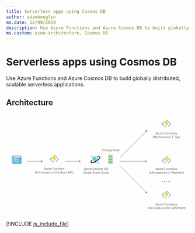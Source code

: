 ```yaml
---
title: Serverless apps using Cosmos DB
author: adamboeglin
ms.date: 12/09/2019
description: Use Azure Functions and Azure Cosmos DB to build globally distributed, scalable serverless applications.
ms.custom: acom-architecture, Cosmos DB
---
```

# Serverless apps using Cosmos DB

Use Azure Functions and Azure Cosmos DB to build globally distributed, scalable serverless applications.


## Architecture

<svg class="architecture-diagram" aria-labelledby="serverless-apps-using-cosmos-db" fill="none" height="460" viewbox="0 0 832 460" width="832" xmlns="https://www.w3.org/2000/svg"><title id="serverless-apps-using-cosmos-db">Serverless apps using Cosmos DB</title><desc>Use Azure Functions and Azure Cosmos DB to build globally distributed, scalable serverless applications.</desc><path d="M26.0095 199.9V222.6C26.0095 225.7 27.1095 226.9 30.3095 226.9H65.4095C68.5095 226.9 69.7095 225.8 69.7095 222.6V199.9H26.0095Z" fill="#59B3D8"></path><path d="M69.6095 200.7V193.6C69.6095 190.5 68.5095 189.3 65.3095 189.3H30.3095C27.2095 189.3 26.0095 190.4 26.0095 193.6V200.7H69.6095Z" fill="#9FA0A1"></path><path d="M64.2095 189.3H30.3095C27.2095 189.3 26.0095 190.4 26.0095 193.6V200.8H53.6095L64.2095 189.3Z" fill="#B2B3B4"></path><path d="M30.3095 226.8H29.7095C27.0095 226.6 26.0095 225.4 26.0095 222.5V200.7H53.6095L30.3095 226.8Z" fill="#7AC2E0"></path><path d="M36.9094 197.3H66.8094V193.5H36.9094V197.3Z" fill="#FBFBFB"></path><path d="M31.7094 191.2C34.1094 191.2 36.0094 193.1 36.0094 195.5C36.0094 197.9 34.1094 199.8 31.7094 199.8C29.3094 199.8 27.4094 197.9 27.4094 195.5C27.4094 193.1 29.3094 191.2 31.7094 191.2Z" fill="#59B3D8"></path><path d="M35.9095 194.9H31.7095L33.1095 193.5V193.1H31.7095L29.5095 195.6L31.7095 197.9H33.1095V197.4L31.7095 196H36.0095V194.9H35.9095Z" fill="#FBFBFB"></path><path d="M53.1096 217.7C53.3096 217.7 53.6096 217.7 53.8096 217.8C54.0096 217.9 54.2096 218 54.4096 218.2C54.6096 218.4 54.7096 218.5 54.8096 218.7C55.0096 219.1 55.0096 219.6 54.8096 220.1C54.6096 220.5 54.3096 220.8 53.9096 221C53.7096 221.1 53.5096 221.1 53.2096 221.1C53.0096 221.1 52.7096 221.1 52.5096 221C52.3096 220.9 52.1096 220.8 51.9096 220.6C51.6096 220.3 51.4096 219.8 51.4096 219.4C51.4096 219.2 51.4096 219 51.5096 218.8H46.7096C46.8096 219 46.8096 219.2 46.8096 219.4C46.8096 219.6 46.8096 219.9 46.7096 220.1C46.5096 220.5 46.2096 220.8 45.8096 221C45.6096 221.1 45.4096 221.1 45.1096 221.1C44.9096 221.1 44.6096 221.1 44.4096 221C44.2096 220.9 44.0096 220.8 43.8096 220.6C43.5096 220.3 43.3096 219.8 43.3096 219.4C43.3096 218.7 43.7096 218.1 44.3096 217.8L40.3096 206H38.6096V204.9H41.1096L41.8096 207.2H57.1096L54.4096 215.3H44.6096L45.3096 217.6H53.1096V217.7ZM42.3096 208.4L44.2096 214.2H53.6096L55.5096 208.4H42.3096ZM45.5096 219.4C45.5096 219.1 45.2096 218.8 44.9096 218.8C44.6096 218.8 44.3096 219.1 44.3096 219.4C44.3096 219.7 44.6096 220 44.9096 220C45.1096 220 45.2096 219.9 45.3096 219.8C45.4096 219.7 45.5096 219.6 45.5096 219.4ZM53.1096 220C53.4096 220 53.7096 219.7 53.7096 219.4C53.7096 219.1 53.4096 218.8 53.1096 218.8C52.8096 218.8 52.5096 219.1 52.5096 219.4C52.5096 219.6 52.6096 219.7 52.7096 219.8C52.8096 219.9 52.9096 220 53.1096 220Z" fill="white"></path><path d="M418.01 204.4C419.91 212.1 415.11 219.9 407.31 221.8C399.51 223.7 391.61 218.9 389.81 211.2C387.91 203.5 392.71 195.7 400.51 193.8C408.21 191.9 416.11 196.6 418.01 204.4C418.01 204.3 418.01 204.4 418.01 204.4Z" fill="#59B3D8"></path><path d="M401.809 213.5C401.809 211.4 400.109 209.7 397.909 209.7H397.309C397.809 207.7 396.509 205.6 394.509 205.1C394.209 205 393.909 205 393.609 205H389.609C388.709 209.4 390.009 214 393.109 217.3H398.009C400.109 217.3 401.809 215.6 401.809 213.5Z" fill="#B6DEEC"></path><path d="M406.61 197.7C406.61 197.9 406.61 198.1 406.71 198.4H405.01C402.81 198.4 401.01 200.2 401.01 202.4C401.01 204.6 402.81 206.4 405.01 206.4H418.31C417.91 201.7 415.01 197.5 410.81 195.2H409.21C407.81 195.2 406.61 196.3 406.61 197.7Z" fill="#B6DEEC"></path><path d="M418.31 209.3H410.41C408.61 209.3 407.11 210.7 407.11 212.5C407.11 213 407.21 213.6 407.51 214C405.81 214.5 404.81 216.3 405.41 218C405.81 219.4 407.11 220.3 408.51 220.3H410.71C414.91 218.1 417.81 214 418.31 209.3Z" fill="#B6DEEC"></path><path d="M387.609 198.2C387.409 198.2 387.209 198 387.209 197.8C387.209 195 384.909 192.8 382.109 192.8C381.909 192.8 381.709 192.6 381.709 192.4C381.709 192.2 381.909 192 382.109 192C384.909 192 387.209 189.8 387.209 187C387.209 186.8 387.409 186.6 387.709 186.6C387.909 186.6 388.109 186.8 388.109 187C388.109 189.8 390.409 192 393.209 192C393.409 192 393.609 192.2 393.609 192.4C393.609 192.6 393.409 192.8 393.209 192.8C390.409 192.8 388.109 195 388.109 197.8C388.009 198 387.809 198.2 387.609 198.2Z" fill="#B7D332"></path><path d="M418.91 226.4C418.81 226.4 418.61 226.3 418.61 226.1C418.61 224.4 417.21 223.1 415.61 223.1C415.51 223.1 415.31 223 415.31 222.8C415.31 222.6 415.41 222.5 415.61 222.5C417.31 222.5 418.61 221.2 418.61 219.5C418.61 219.4 418.71 219.2 418.91 219.2C419.01 219.2 419.21 219.3 419.21 219.5C419.21 221.2 420.61 222.5 422.21 222.5C422.31 222.5 422.51 222.6 422.51 222.8C422.51 222.9 422.41 223.1 422.21 223.1C420.51 223.1 419.21 224.4 419.21 226.1C419.21 226.3 419.11 226.4 418.91 226.4Z" fill="#0072C5"></path><path d="M425.01 194.8C423.61 192.6 420.11 192 414.91 193.3C413.31 193.7 411.71 194.2 410.11 194.8C411.11 195.3 412.01 195.9 412.91 196.6C413.81 196.3 414.71 196.1 415.51 195.9C416.91 195.5 418.31 195.3 419.71 195.3C421.41 195.3 422.31 195.7 422.71 196.2C423.21 197 422.71 199.2 419.71 202.7C419.21 203.3 418.61 203.9 417.91 204.6C414.61 207.8 410.91 210.6 407.01 212.9C403.11 215.3 398.91 217.3 394.51 218.8C389.21 220.5 385.61 220.5 384.81 219.2C384.01 217.9 385.61 214.7 389.51 210.9C389.31 209.8 389.21 208.7 389.21 207.6C382.91 213.2 380.91 218 382.51 220.7C383.31 222.1 385.21 222.8 387.91 222.8C391.11 222.7 394.31 222 397.21 220.8C401.01 219.3 404.71 217.5 408.21 215.3C411.71 213.2 415.11 210.8 418.11 208C419.31 206.9 420.41 205.8 421.51 204.6C425.31 200.4 426.41 197.1 425.01 194.8Z" fill="black"></path><path d="M226.809 194.2C226.409 193.8 225.809 193.8 225.409 194.2C225.209 194.4 225.109 194.7 225.109 194.9C225.109 195.2 225.209 195.5 225.409 195.6L234.709 204.7C235.109 205.1 235.109 205.8 234.709 206.2L225.209 215.7C224.809 216.1 224.809 216.8 225.209 217.2C225.609 217.6 226.209 217.6 226.609 217.2L237.609 206.2C238.009 205.8 238.009 205.1 237.609 204.7L226.809 194.2Z" fill="#3998C5"></path><path d="M200.309 206.3C199.909 205.9 199.909 205.2 200.309 204.8L209.409 195.7C209.609 195.5 209.709 195.2 209.709 195C209.709 194.7 209.609 194.4 209.409 194.3C209.009 193.9 208.409 193.9 208.009 194.3L197.209 204.9C196.809 205.3 196.809 206 197.209 206.4L208.209 217.4C208.609 217.8 209.209 217.8 209.609 217.4C210.009 217 210.009 216.3 209.609 215.9L200.309 206.3Z" fill="#3998C5"></path><path d="M210.009 225L222.209 202.9L214.009 202.8L220.909 187H214.909L208.209 206.1L216.409 206.2L210.009 225Z" fill="#FAD53C"></path><path d="M219.11 199.8L227.41 187L219.11 199.8Z" fill="#FF8B00"></path><path d="M227.71 199.8L210.01 225L227.71 199.8Z" fill="#FF8B00"></path><path d="M222.11 202.9L210.01 225L227.71 199.8H219.11L227.41 187H220.91L214.01 202.8L222.11 202.9Z" fill="#F9C236"></path><path d="M734.71 200.2C734.31 199.8 733.71 199.8 733.31 200.2C733.11 200.4 733.01 200.7 733.01 200.9C733.01 201.2 733.11 201.5 733.31 201.6L742.61 210.7C743.01 211.1 743.01 211.8 742.61 212.2L733.11 221.7C732.71 222.1 732.71 222.8 733.11 223.2C733.51 223.6 734.11 223.6 734.51 223.2L745.51 212.2C745.91 211.8 745.91 211.1 745.51 210.7L734.71 200.2Z" fill="#3998C5"></path><path d="M708.21 212.3C707.81 211.9 707.81 211.2 708.21 210.8L717.31 201.7C717.51 201.5 717.61 201.2 717.61 201C717.61 200.7 717.51 200.4 717.31 200.3C716.91 199.9 716.31 199.9 715.91 200.3L705.11 210.9C704.71 211.3 704.71 212 705.11 212.4L716.11 223.4C716.51 223.8 717.11 223.8 717.51 223.4C717.91 223 717.91 222.3 717.51 221.9L708.21 212.3Z" fill="#3998C5"></path><path d="M717.909 231L730.109 208.9L721.909 208.8L728.809 193H722.809L716.109 212.1L724.309 212.2L717.909 231Z" fill="#FAD53C"></path><path d="M727.01 205.8L735.31 193L727.01 205.8Z" fill="#FF8B00"></path><path d="M735.61 205.8L717.91 231L735.61 205.8Z" fill="#FF8B00"></path><path d="M730.11 208.9L717.91 231L735.61 205.8H727.01L735.31 193H728.81L721.91 208.8L730.11 208.9Z" fill="#F9C236"></path><path d="M734.71 35.1C734.31 34.7 733.71 34.7 733.31 35.1C733.11 35.3 733.01 35.6 733.01 35.8C733.01 36.1 733.11 36.4 733.31 36.5L742.61 45.6C743.01 46 743.01 46.7 742.61 47.1L733.11 56.6C732.71 57 732.71 57.7001 733.11 58.1C733.51 58.5 734.11 58.5 734.51 58.1L745.51 47.1C745.91 46.7 745.91 46 745.51 45.6L734.71 35.1Z" fill="#3998C5"></path><path d="M708.21 47.3C707.81 46.9 707.81 46.2 708.21 45.8L717.31 36.7C717.51 36.5 717.61 36.2 717.61 36C717.61 35.7 717.51 35.4 717.31 35.3C716.91 34.9 716.31 34.9 715.91 35.3L705.11 45.9C704.71 46.3 704.71 47 705.11 47.4L716.11 58.4C716.51 58.8 717.11 58.8 717.51 58.4C717.91 58 717.91 57.3 717.51 56.9L708.21 47.3Z" fill="#3998C5"></path><path d="M717.909 66L730.109 43.9L721.909 43.8L728.809 28H722.809L716.109 47.1L724.309 47.2L717.909 66Z" fill="#FAD53C"></path><path d="M727.01 40.8L735.31 28L727.01 40.8Z" fill="#FF8B00"></path><path d="M735.61 40.8L717.91 66L735.61 40.8Z" fill="#FF8B00"></path><path d="M730.11 43.9L717.91 66L735.61 40.8H727.01L735.31 28H728.81L721.91 43.8L730.11 43.9Z" fill="#F9C236"></path><path d="M734.71 356.1C734.31 355.7 733.71 355.7 733.31 356.1C733.11 356.3 733.01 356.6 733.01 356.8C733.01 357.1 733.11 357.4 733.31 357.5L742.61 366.6C743.01 367 743.01 367.7 742.61 368.1L733.11 377.6C732.71 378 732.71 378.7 733.11 379.1C733.51 379.5 734.11 379.5 734.51 379.1L745.51 368.1C745.91 367.7 745.91 367 745.51 366.6L734.71 356.1Z" fill="#3998C5"></path><path d="M708.21 368.3C707.81 367.9 707.81 367.2 708.21 366.8L717.31 357.7C717.51 357.5 717.61 357.2 717.61 357C717.61 356.7 717.51 356.4 717.31 356.3C716.91 355.9 716.31 355.9 715.91 356.3L705.11 366.9C704.71 367.3 704.71 368 705.11 368.4L716.11 379.4C716.51 379.8 717.11 379.8 717.51 379.4C717.91 379 717.91 378.3 717.51 377.9L708.21 368.3Z" fill="#3998C5"></path><path d="M717.909 387L730.109 364.9L721.909 364.8L728.809 349H722.809L716.109 368.1L724.309 368.2L717.909 387Z" fill="#FAD53C"></path><path d="M727.01 361.8L735.31 349L727.01 361.8Z" fill="#FF8B00"></path><path d="M735.61 361.8L717.91 387L735.61 361.8Z" fill="#FF8B00"></path><path d="M730.11 364.9L717.91 387L735.61 361.8H727.01L735.31 349H728.81L721.91 364.8L730.11 364.9Z" fill="#F9C236"></path><path d="M481.609 184.6H462.209V190.1H481.609V184.6Z" fill="#B8D432"></path><path d="M481.609 191.6H462.209V197.1H481.609V191.6Z" fill="#59B4D9"></path><path d="M481.609 198.6H462.209V204.1H481.609V198.6Z" fill="#B8D432"></path><path d="M481.609 205.6H462.209V211.1H481.609V205.6Z" fill="#59B4D9"></path><path d="M481.609 219.7H462.209V225.2H481.609V219.7Z" fill="#59B4D9"></path><path d="M481.609 212.6H462.209V218.1H481.609V212.6Z" fill="#B8D432"></path><path d="M179.31 253.3H178.01L177.01 250.6H172.81L171.81 253.3H170.51L174.31 243.5H175.51L179.31 253.3ZM176.61 249.5L175.11 245.3C175.01 245.2 175.01 244.9 174.91 244.6C174.91 244.9 174.81 245.1 174.71 245.3L173.21 249.5H176.61Z" fill="#525252"></path><path d="M185.51 246.6L181.41 252.3H185.51V253.3H179.81V253L183.91 247.3H180.11V246.3H185.51V246.6Z" fill="#525252"></path><path d="M192.61 253.3H191.51V252.2C191.01 253 190.31 253.5 189.31 253.5C187.61 253.5 186.81 252.5 186.81 250.5V246.3H187.91V250.3C187.91 251.8 188.51 252.5 189.61 252.5C190.11 252.5 190.61 252.3 191.01 251.9C191.41 251.5 191.51 251 191.51 250.3V246.3H192.61V253.3Z" fill="#525252"></path><path d="M198.509 247.4C198.309 247.2 198.009 247.2 197.709 247.2C197.209 247.2 196.809 247.4 196.509 247.9C196.209 248.4 196.009 249 196.009 249.7V253.3H194.909V246.3H196.009V247.7C196.209 247.2 196.409 246.8 196.709 246.5C197.009 246.2 197.409 246.1 197.809 246.1C198.109 246.1 198.309 246.1 198.509 246.2V247.4Z" fill="#525252"></path><path d="M205.21 250H200.31C200.31 250.8 200.51 251.4 200.91 251.8C201.31 252.2 201.91 252.4 202.61 252.4C203.41 252.4 204.11 252.1 204.81 251.6V252.7C204.21 253.1 203.41 253.4 202.41 253.4C201.41 253.4 200.61 253.1 200.11 252.4C199.51 251.8 199.31 250.9 199.31 249.7C199.31 248.6 199.61 247.7 200.21 247C200.81 246.3 201.61 246 202.51 246C203.41 246 204.11 246.3 204.61 246.9C205.11 247.5 205.41 248.3 205.41 249.4V250H205.21ZM204.01 249.1C204.01 248.5 203.81 247.9 203.51 247.6C203.21 247.3 202.81 247.1 202.21 247.1C201.71 247.1 201.21 247.3 200.91 247.7C200.61 248.1 200.31 248.6 200.21 249.2H204.01V249.1Z" fill="#525252"></path><path d="M215.809 244.5H212.009V247.9H215.509V248.9H212.009V253.2H210.909V243.4H215.909V244.5H215.809Z" fill="#525252"></path><path d="M223.209 253.3H222.109V252.2C221.609 253 220.909 253.5 219.909 253.5C218.209 253.5 217.409 252.5 217.409 250.5V246.3H218.509V250.3C218.509 251.8 219.109 252.5 220.209 252.5C220.709 252.5 221.209 252.3 221.609 251.9C222.009 251.5 222.109 251 222.109 250.3V246.3H223.209V253.3Z" fill="#525252"></path><path d="M231.31 253.3H230.21V249.3C230.21 247.8 229.71 247.1 228.61 247.1C228.01 247.1 227.61 247.3 227.21 247.7C226.81 248.1 226.61 248.7 226.61 249.3V253.3H225.51V246.3H226.61V247.5C227.11 246.6 227.91 246.2 228.91 246.2C229.71 246.2 230.31 246.4 230.71 246.9C231.11 247.4 231.31 248.1 231.31 249V253.3Z" fill="#525252"></path><path d="M238.109 252.9C237.609 253.2 236.909 253.4 236.209 253.4C235.209 253.4 234.409 253.1 233.809 252.4C233.209 251.8 232.909 250.9 232.909 249.9C232.909 248.7 233.209 247.8 233.909 247.1C234.609 246.4 235.409 246.1 236.509 246.1C237.109 246.1 237.709 246.2 238.109 246.4V247.5C237.609 247.1 237.009 247 236.409 247C235.709 247 235.109 247.3 234.609 247.8C234.109 248.3 233.909 249 233.909 249.8C233.909 250.6 234.109 251.3 234.509 251.7C234.909 252.1 235.509 252.4 236.209 252.4C236.809 252.4 237.409 252.2 237.909 251.8V252.9H238.109Z" fill="#525252"></path><path d="M240.409 244.5C240.209 244.5 240.009 244.4 239.909 244.3C239.809 244.2 239.709 244 239.709 243.8C239.709 243.6 239.809 243.4 239.909 243.3C240.009 243.2 240.209 243.1 240.409 243.1C240.609 243.1 240.809 243.2 240.909 243.3C241.009 243.4 241.109 243.6 241.109 243.8C241.109 244 241.009 244.2 240.909 244.3C240.809 244.4 240.609 244.5 240.409 244.5ZM241.009 253.3H239.909V246.3H241.009V253.3Z" fill="#525252"></path><path d="M246.21 253.4C245.21 253.4 244.31 253.1 243.71 252.4C243.11 251.7 242.81 250.9 242.81 249.8C242.81 248.6 243.11 247.7 243.81 247C244.51 246.3 245.31 246 246.41 246C247.41 246 248.31 246.3 248.81 247C249.31 247.7 249.71 248.5 249.71 249.7C249.71 250.8 249.41 251.7 248.81 252.4C248.11 253.1 247.21 253.4 246.21 253.4ZM246.21 247C245.51 247 244.91 247.2 244.51 247.7C244.11 248.2 243.91 248.9 243.91 249.7C243.91 250.5 244.11 251.2 244.51 251.7C244.91 252.2 245.51 252.4 246.21 252.4C246.91 252.4 247.51 252.2 247.91 251.7C248.31 251.2 248.51 250.6 248.51 249.7C248.51 248.8 248.31 248.2 247.91 247.7C247.51 247.2 247.01 247 246.21 247Z" fill="#525252"></path><path d="M257.209 253.3H256.109V249.3C256.109 247.8 255.609 247.1 254.509 247.1C253.909 247.1 253.509 247.3 253.109 247.7C252.709 248.1 252.509 248.7 252.509 249.3V253.3H251.409V246.3H252.509V247.5C253.009 246.6 253.809 246.2 254.809 246.2C255.609 246.2 256.209 246.4 256.609 246.9C257.009 247.4 257.209 248.1 257.209 249V253.3Z" fill="#525252"></path><path d="M258.909 253V251.8C259.509 252.3 260.209 252.5 260.909 252.5C261.909 252.5 262.409 252.2 262.409 251.5C262.409 251.3 262.409 251.2 262.309 251C262.209 250.9 262.109 250.8 262.009 250.7C261.909 250.6 261.709 250.5 261.509 250.4C261.309 250.3 261.109 250.2 260.909 250.2C260.609 250.1 260.309 250 260.109 249.8C259.909 249.7 259.709 249.5 259.509 249.4C259.309 249.2 259.209 249.1 259.109 248.9C259.009 248.7 259.009 248.5 259.009 248.2C259.009 247.9 259.109 247.6 259.209 247.3C259.409 247 259.609 246.8 259.809 246.7C260.109 246.5 260.309 246.4 260.709 246.3C261.109 246.2 261.409 246.2 261.709 246.2C262.309 246.2 262.809 246.3 263.309 246.5V247.6C262.809 247.3 262.209 247.1 261.509 247.1C261.309 247.1 261.109 247.1 260.909 247.2C260.709 247.2 260.609 247.3 260.509 247.4C260.409 247.5 260.309 247.6 260.209 247.7C260.109 247.8 260.109 248 260.109 248.1C260.109 248.3 260.109 248.4 260.209 248.6C260.309 248.8 260.409 248.8 260.509 248.9C260.609 249 260.809 249.1 261.009 249.2C261.209 249.3 261.409 249.4 261.609 249.5C261.909 249.6 262.209 249.7 262.409 249.9C262.609 250 262.909 250.2 263.009 250.3C263.209 250.5 263.309 250.6 263.409 250.8C263.509 251 263.509 251.2 263.509 251.5C263.509 251.8 263.409 252.1 263.309 252.4C263.209 252.7 262.909 252.9 262.709 253C262.509 253.1 262.209 253.3 261.809 253.4C261.409 253.5 261.109 253.5 260.809 253.5C260.109 253.4 259.509 253.3 258.909 253Z" fill="#525252"></path><path d="M134.309 272.3H133.309C131.909 270.7 131.209 268.7 131.209 266.3C131.209 263.9 131.909 261.9 133.309 260.2H134.309C132.909 261.9 132.209 263.9 132.209 266.2C132.209 268.6 132.909 270.6 134.309 272.3Z" fill="#525252"></path><path d="M141.01 270.1H135.81V260.3H140.81V261.3H137.01V264.6H140.51V265.6H137.01V269H141.01V270.1Z" fill="#525252"></path><path d="M146.31 266.6H142.61V265.7H146.31V266.6Z" fill="#525252"></path><path d="M155.11 269.7C154.41 270.1 153.51 270.3 152.41 270.3C151.01 270.3 149.91 269.9 149.11 269C148.31 268.1 147.81 266.9 147.81 265.5C147.81 263.9 148.31 262.7 149.21 261.7C150.11 260.7 151.31 260.3 152.81 260.3C153.71 260.3 154.51 260.4 155.11 260.7V261.9C154.41 261.5 153.61 261.3 152.81 261.3C151.71 261.3 150.81 261.7 150.11 262.4C149.41 263.1 149.11 264.2 149.11 265.4C149.11 266.6 149.41 267.5 150.11 268.3C150.81 269 151.61 269.4 152.71 269.4C153.71 269.4 154.51 269.2 155.31 268.7V269.7H155.11Z" fill="#525252"></path><path d="M159.91 270.2C158.91 270.2 158.01 269.9 157.41 269.2C156.81 268.5 156.51 267.7 156.51 266.6C156.51 265.4 156.81 264.5 157.51 263.8C158.21 263.1 159.01 262.8 160.11 262.8C161.11 262.8 162.01 263.1 162.51 263.8C163.01 264.5 163.41 265.3 163.41 266.5C163.41 267.6 163.11 268.5 162.51 269.2C161.81 269.9 160.91 270.2 159.91 270.2ZM160.01 263.8C159.31 263.8 158.71 264 158.31 264.5C157.91 265 157.71 265.7 157.71 266.5C157.71 267.3 157.91 268 158.31 268.5C158.71 269 159.31 269.2 160.01 269.2C160.71 269.2 161.31 269 161.71 268.5C162.11 268 162.31 267.4 162.31 266.5C162.31 265.6 162.11 265 161.71 264.5C161.31 264 160.71 263.8 160.01 263.8Z" fill="#525252"></path><path d="M175.109 270.1H174.009V266.1C174.009 265.3 173.909 264.8 173.609 264.4C173.309 264 173.009 263.9 172.409 263.9C171.909 263.9 171.509 264.1 171.209 264.6C170.909 265.1 170.709 265.6 170.709 266.2V270.2H169.609V266C169.609 264.6 169.109 263.9 168.009 263.9C167.509 263.9 167.109 264.1 166.809 264.5C166.509 264.9 166.309 265.4 166.309 266.1V270.1H165.209V263.1H166.309V264.2C166.809 263.4 167.509 262.9 168.509 262.9C169.009 262.9 169.409 263 169.809 263.3C170.209 263.6 170.409 263.9 170.509 264.3C171.009 263.3 171.809 262.9 172.809 262.9C174.309 262.9 175.109 263.9 175.109 265.8V270.1Z" fill="#525252"></path><path d="M187.209 270.1H186.009V266.1C186.009 265.3 185.909 264.8 185.609 264.4C185.309 264 185.009 263.9 184.409 263.9C183.909 263.9 183.509 264.1 183.209 264.6C182.909 265.1 182.709 265.6 182.709 266.2V270.2H181.609V266C181.609 264.6 181.109 263.9 180.009 263.9C179.509 263.9 179.109 264.1 178.809 264.5C178.509 264.9 178.309 265.4 178.309 266.1V270.1H177.209V263.1H178.309V264.2C178.809 263.4 179.509 262.9 180.509 262.9C181.009 262.9 181.409 263 181.809 263.3C182.209 263.6 182.409 263.9 182.509 264.3C183.009 263.3 183.809 262.9 184.809 262.9C186.309 262.9 187.109 263.9 187.109 265.8V270.1H187.209Z" fill="#525252"></path><path d="M194.91 266.8H190.01C190.01 267.6 190.21 268.2 190.61 268.6C191.01 269 191.61 269.2 192.31 269.2C193.11 269.2 193.81 268.9 194.51 268.4V269.5C193.91 269.9 193.11 270.2 192.11 270.2C191.11 270.2 190.31 269.9 189.81 269.2C189.21 268.6 189.01 267.7 189.01 266.5C189.01 265.4 189.31 264.5 189.91 263.8C190.51 263.1 191.31 262.8 192.21 262.8C193.11 262.8 193.81 263.1 194.31 263.7C194.81 264.3 195.11 265.1 195.11 266.2V266.8H194.91ZM193.81 265.9C193.81 265.3 193.61 264.7 193.31 264.4C193.01 264.1 192.61 263.9 192.01 263.9C191.51 263.9 191.01 264.1 190.71 264.5C190.41 264.9 190.11 265.4 190.01 266H193.81V265.9Z" fill="#525252"></path><path d="M200.21 264.2C200.01 264 199.71 264 199.41 264C198.91 264 198.51 264.2 198.21 264.7C197.91 265.2 197.71 265.8 197.71 266.5V270.1H196.61V263.1H197.71V264.5C197.91 264 198.11 263.6 198.41 263.3C198.71 263 199.11 262.9 199.51 262.9C199.81 262.9 200.01 262.9 200.21 263V264.2Z" fill="#525252"></path><path d="M206.109 269.7C205.609 270 204.909 270.2 204.209 270.2C203.209 270.2 202.409 269.9 201.809 269.2C201.209 268.6 200.909 267.7 200.909 266.7C200.909 265.5 201.209 264.6 201.909 263.9C202.609 263.2 203.409 262.9 204.509 262.9C205.109 262.9 205.709 263 206.109 263.2V264.3C205.609 263.9 205.009 263.8 204.409 263.8C203.709 263.8 203.109 264.1 202.609 264.6C202.109 265.1 201.909 265.8 201.909 266.6C201.909 267.4 202.109 268.1 202.509 268.5C202.909 268.9 203.509 269.2 204.209 269.2C204.809 269.2 205.409 269 205.909 268.6V269.7H206.109Z" fill="#525252"></path><path d="M213.41 266.8H208.51C208.51 267.6 208.71 268.2 209.11 268.6C209.51 269 210.11 269.2 210.81 269.2C211.61 269.2 212.31 268.9 213.01 268.4V269.5C212.41 269.9 211.61 270.2 210.61 270.2C209.61 270.2 208.81 269.9 208.31 269.2C207.71 268.6 207.51 267.7 207.51 266.5C207.51 265.4 207.81 264.5 208.41 263.8C209.01 263.1 209.81 262.8 210.71 262.8C211.61 262.8 212.31 263.1 212.81 263.7C213.31 264.3 213.61 265.1 213.61 266.2V266.8H213.41ZM212.21 265.9C212.21 265.3 212.01 264.7 211.71 264.4C211.41 264.1 211.01 263.9 210.41 263.9C209.91 263.9 209.41 264.1 209.11 264.5C208.81 264.9 208.51 265.4 208.41 266H212.21V265.9Z" fill="#525252"></path><path d="M225.709 269.7C225.009 270.1 224.109 270.3 223.009 270.3C221.609 270.3 220.509 269.9 219.709 269C218.909 268.1 218.409 266.9 218.409 265.5C218.409 263.9 218.909 262.7 219.809 261.7C220.709 260.7 221.909 260.3 223.409 260.3C224.309 260.3 225.109 260.4 225.709 260.7V261.9C225.009 261.5 224.209 261.3 223.409 261.3C222.309 261.3 221.409 261.7 220.709 262.4C220.009 263.1 219.709 264.2 219.709 265.4C219.709 266.6 220.009 267.5 220.709 268.3C221.409 269 222.209 269.4 223.309 269.4C224.309 269.4 225.109 269.2 225.909 268.7V269.7H225.709Z" fill="#525252"></path><path d="M233.41 270.1H232.31V266.1C232.31 264.6 231.81 263.9 230.71 263.9C230.21 263.9 229.71 264.1 229.31 264.5C228.91 264.9 228.71 265.5 228.71 266.1V270.1H227.61V259.7H228.71V264.2C229.21 263.3 230.01 262.9 231.01 262.9C232.61 262.9 233.41 263.9 233.41 265.8V270.1Z" fill="#525252"></path><path d="M241.109 266.8H236.209C236.209 267.6 236.409 268.2 236.809 268.6C237.209 269 237.809 269.2 238.509 269.2C239.309 269.2 240.009 268.9 240.709 268.4V269.5C240.109 269.9 239.309 270.2 238.309 270.2C237.309 270.2 236.509 269.9 236.009 269.2C235.409 268.6 235.209 267.7 235.209 266.5C235.209 265.4 235.509 264.5 236.109 263.8C236.709 263.1 237.509 262.8 238.409 262.8C239.309 262.8 240.009 263.1 240.509 263.7C241.009 264.3 241.309 265.1 241.309 266.2V266.8H241.109ZM240.009 265.9C240.009 265.3 239.809 264.7 239.509 264.4C239.209 264.1 238.809 263.9 238.209 263.9C237.709 263.9 237.209 264.1 236.909 264.5C236.609 264.9 236.309 265.4 236.209 266H240.009V265.9Z" fill="#525252"></path><path d="M247.609 269.7C247.109 270 246.409 270.2 245.709 270.2C244.709 270.2 243.909 269.9 243.309 269.2C242.709 268.6 242.409 267.7 242.409 266.7C242.409 265.5 242.709 264.6 243.409 263.9C244.109 263.2 244.909 262.9 246.009 262.9C246.609 262.9 247.209 263 247.609 263.2V264.3C247.109 263.9 246.509 263.8 245.909 263.8C245.209 263.8 244.609 264.1 244.109 264.6C243.609 265.1 243.409 265.8 243.409 266.6C243.409 267.4 243.609 268.1 244.009 268.5C244.409 268.9 245.009 269.2 245.709 269.2C246.309 269.2 246.909 269 247.409 268.6V269.7H247.609Z" fill="#525252"></path><path d="M255.11 270.1H253.51L250.41 266.7V270.1H249.31V259.7H250.41V266.3L253.31 263.1H254.81L251.61 266.5L255.11 270.1Z" fill="#525252"></path><path d="M258.91 270.2C257.91 270.2 257.01 269.9 256.41 269.2C255.81 268.5 255.51 267.7 255.51 266.6C255.51 265.4 255.81 264.5 256.51 263.8C257.21 263.1 258.01 262.8 259.11 262.8C260.11 262.8 261.01 263.1 261.51 263.8C262.01 264.5 262.41 265.3 262.41 266.5C262.41 267.6 262.11 268.5 261.51 269.2C260.81 269.9 259.91 270.2 258.91 270.2ZM259.01 263.8C258.31 263.8 257.71 264 257.31 264.5C256.91 265 256.71 265.7 256.71 266.5C256.71 267.3 256.91 268 257.31 268.5C257.71 269 258.31 269.2 259.01 269.2C259.71 269.2 260.31 269 260.71 268.5C261.11 268 261.31 267.4 261.31 266.5C261.31 265.6 261.11 265 260.71 264.5C260.31 264 259.71 263.8 259.01 263.8Z" fill="#525252"></path><path d="M269.81 270.1H268.71V269C268.21 269.8 267.51 270.3 266.51 270.3C264.81 270.3 264.01 269.3 264.01 267.3V263.1H265.11V267.1C265.11 268.6 265.71 269.3 266.81 269.3C267.31 269.3 267.81 269.1 268.21 268.7C268.61 268.3 268.71 267.8 268.71 267.1V263.1H269.81V270.1Z" fill="#525252"></path><path d="M275.31 270C275.01 270.1 274.71 270.2 274.31 270.2C273.11 270.2 272.51 269.5 272.51 268.1V264H271.31V263H272.51V261.3L273.61 260.9V263H275.41V264H273.61V267.9C273.61 268.4 273.71 268.7 273.81 268.9C273.91 269.1 274.21 269.2 274.61 269.2C274.91 269.2 275.11 269.1 275.31 269V270Z" fill="#525252"></path><path d="M288.41 270.1H287.11L286.11 267.4H281.91L280.91 270.1H279.61L283.41 260.3H284.61L288.41 270.1ZM285.71 266.3L284.21 262.1C284.11 262 284.11 261.7 284.01 261.4C284.01 261.7 283.91 261.9 283.81 262.1L282.31 266.3H285.71Z" fill="#525252"></path><path d="M291.009 266.4V270.1H289.909V260.3H292.609C293.609 260.3 294.509 260.6 295.009 261.1C295.509 261.6 295.909 262.3 295.909 263.3C295.909 264.3 295.609 265 294.909 265.6C294.209 266.2 293.409 266.5 292.309 266.5H291.009V266.4ZM291.009 261.3V265.3H292.209C293.009 265.3 293.609 265.1 294.009 264.8C294.409 264.4 294.609 263.9 294.609 263.3C294.609 262 293.809 261.4 292.309 261.4H291.009V261.3Z" fill="#525252"></path><path d="M298.809 270.1H297.709V260.3H298.809V270.1Z" fill="#525252"></path><path d="M301.31 272.3H300.31C301.71 270.6 302.41 268.6 302.41 266.3C302.41 264 301.71 262 300.31 260.3H301.31C302.71 262 303.41 264 303.41 266.4C303.41 268.7 302.71 270.7 301.31 272.3Z" fill="#525252"></path><path d="M360.31 254.3H359.01L358.01 251.6H353.81L352.81 254.3H351.51L355.31 244.5H356.51L360.31 254.3ZM357.61 250.5L356.11 246.3C356.01 246.2 356.01 245.9 355.91 245.6C355.91 245.9 355.81 246.1 355.71 246.3L354.21 250.5H357.61Z" fill="#525252"></path><path d="M366.409 247.6L362.309 253.3H366.409V254.3H360.709V254L364.809 248.3H361.009V247.3H366.409V247.6Z" fill="#525252"></path><path d="M373.61 254.3H372.51V253.2C372.01 254 371.31 254.5 370.31 254.5C368.61 254.5 367.81 253.5 367.81 251.5V247.3H368.91V251.3C368.91 252.8 369.51 253.5 370.61 253.5C371.11 253.5 371.61 253.3 372.01 252.9C372.41 252.5 372.51 252 372.51 251.3V247.3H373.61V254.3Z" fill="#525252"></path><path d="M379.509 248.4C379.309 248.2 379.009 248.2 378.709 248.2C378.209 248.2 377.809 248.4 377.509 248.9C377.209 249.4 377.009 250 377.009 250.7V254.3H375.909V247.3H377.009V248.7C377.209 248.2 377.409 247.8 377.709 247.5C378.009 247.2 378.409 247.1 378.809 247.1C379.109 247.1 379.309 247.1 379.509 247.2V248.4Z" fill="#525252"></path><path d="M386.109 251H381.209C381.209 251.8 381.409 252.4 381.809 252.8C382.209 253.2 382.809 253.4 383.509 253.4C384.309 253.4 385.009 253.1 385.709 252.6V253.7C385.109 254.1 384.309 254.4 383.309 254.4C382.309 254.4 381.509 254.1 381.009 253.4C380.409 252.8 380.209 251.9 380.209 250.7C380.209 249.6 380.509 248.7 381.109 248C381.709 247.3 382.509 247 383.409 247C384.309 247 385.009 247.3 385.509 247.9C386.009 248.5 386.309 249.3 386.309 250.4V251H386.109ZM385.009 250.1C385.009 249.5 384.809 248.9 384.509 248.6C384.209 248.3 383.809 248.1 383.209 248.1C382.709 248.1 382.209 248.3 381.909 248.7C381.609 249.1 381.309 249.6 381.209 250.2H385.009V250.1Z" fill="#525252"></path><path d="M398.509 253.9C397.809 254.3 396.909 254.5 395.809 254.5C394.409 254.5 393.309 254.1 392.509 253.2C391.709 252.3 391.209 251.1 391.209 249.7C391.209 248.1 391.709 246.9 392.609 245.9C393.509 244.9 394.709 244.5 396.209 244.5C397.109 244.5 397.909 244.6 398.509 244.9V246.1C397.809 245.7 397.009 245.5 396.209 245.5C395.109 245.5 394.209 245.9 393.509 246.6C392.809 247.3 392.509 248.4 392.509 249.6C392.509 250.8 392.809 251.7 393.509 252.5C394.209 253.2 395.009 253.6 396.109 253.6C397.109 253.6 397.909 253.4 398.709 252.9V253.9H398.509Z" fill="#525252"></path><path d="M403.21 254.4C402.21 254.4 401.31 254.1 400.71 253.4C400.11 252.7 399.81 251.9 399.81 250.8C399.81 249.6 400.11 248.7 400.81 248C401.51 247.3 402.31 247 403.41 247C404.41 247 405.31 247.3 405.81 248C406.31 248.7 406.71 249.5 406.71 250.7C406.71 251.8 406.41 252.7 405.81 253.4C405.21 254.1 404.31 254.4 403.21 254.4ZM403.31 248C402.61 248 402.01 248.2 401.61 248.7C401.21 249.2 401.01 249.9 401.01 250.7C401.01 251.5 401.21 252.2 401.61 252.7C402.01 253.2 402.61 253.4 403.31 253.4C404.01 253.4 404.61 253.2 405.01 252.7C405.41 252.2 405.61 251.6 405.61 250.7C405.61 249.8 405.41 249.2 405.01 248.7C404.61 248.2 404.11 248 403.31 248Z" fill="#525252"></path><path d="M408.11 254V252.8C408.71 253.3 409.41 253.5 410.11 253.5C411.11 253.5 411.61 253.2 411.61 252.5C411.61 252.3 411.61 252.2 411.51 252C411.41 251.9 411.31 251.8 411.21 251.7C411.11 251.6 410.91 251.5 410.71 251.4C410.51 251.3 410.31 251.2 410.11 251.2C409.81 251.1 409.51 251 409.31 250.8C409.11 250.7 408.91 250.5 408.71 250.4C408.51 250.2 408.41 250.1 408.31 249.9C408.21 249.7 408.21 249.5 408.21 249.2C408.21 248.9 408.31 248.6 408.41 248.3C408.61 248 408.81 247.8 409.01 247.7C409.31 247.5 409.51 247.4 409.91 247.3C410.31 247.2 410.61 247.2 410.91 247.2C411.51 247.2 412.01 247.3 412.51 247.5V248.6C412.01 248.3 411.41 248.1 410.71 248.1C410.51 248.1 410.31 248.1 410.11 248.2C409.91 248.2 409.81 248.3 409.71 248.4C409.61 248.5 409.51 248.6 409.41 248.7C409.31 248.8 409.31 249 409.31 249.1C409.31 249.3 409.31 249.4 409.41 249.6C409.51 249.8 409.61 249.8 409.71 249.9C409.81 250 410.01 250.1 410.21 250.2C410.41 250.3 410.61 250.4 410.81 250.5C411.11 250.6 411.41 250.7 411.61 250.9C411.81 251 412.11 251.2 412.21 251.3C412.41 251.5 412.51 251.6 412.61 251.8C412.71 252 412.71 252.2 412.71 252.5C412.71 252.8 412.61 253.1 412.51 253.4C412.41 253.7 412.11 253.9 411.91 254C411.71 254.1 411.41 254.3 411.01 254.4C410.61 254.5 410.31 254.5 410.01 254.5C409.31 254.4 408.61 254.3 408.11 254Z" fill="#525252"></path><path d="M424.41 254.3H423.31V250.3C423.31 249.5 423.21 249 422.91 248.6C422.61 248.2 422.31 248.1 421.71 248.1C421.21 248.1 420.81 248.3 420.51 248.8C420.21 249.3 420.01 249.8 420.01 250.4V254.4H418.91V250.2C418.91 248.8 418.41 248.1 417.31 248.1C416.81 248.1 416.41 248.3 416.11 248.7C415.81 249.1 415.61 249.6 415.61 250.3V254.3H414.51V247.3H415.61V248.4C416.11 247.6 416.81 247.1 417.81 247.1C418.31 247.1 418.71 247.2 419.11 247.5C419.51 247.8 419.71 248.1 419.81 248.5C420.31 247.5 421.11 247.1 422.11 247.1C423.61 247.1 424.41 248.1 424.41 250V254.3Z" fill="#525252"></path><path d="M429.41 254.4C428.41 254.4 427.51 254.1 426.91 253.4C426.31 252.7 426.01 251.9 426.01 250.8C426.01 249.6 426.31 248.7 427.01 248C427.71 247.3 428.51 247 429.61 247C430.61 247 431.51 247.3 432.01 248C432.51 248.7 432.91 249.5 432.91 250.7C432.91 251.8 432.61 252.7 432.01 253.4C431.41 254.1 430.51 254.4 429.41 254.4ZM429.51 248C428.81 248 428.21 248.2 427.81 248.7C427.41 249.2 427.21 249.9 427.21 250.7C427.21 251.5 427.41 252.2 427.81 252.7C428.21 253.2 428.81 253.4 429.51 253.4C430.21 253.4 430.81 253.2 431.21 252.7C431.61 252.2 431.81 251.6 431.81 250.7C431.81 249.8 431.61 249.2 431.21 248.7C430.81 248.2 430.31 248 429.51 248Z" fill="#525252"></path><path d="M434.31 254V252.8C434.91 253.3 435.61 253.5 436.31 253.5C437.31 253.5 437.81 253.2 437.81 252.5C437.81 252.3 437.81 252.2 437.71 252C437.61 251.9 437.51 251.8 437.41 251.7C437.31 251.6 437.11 251.5 436.91 251.4C436.71 251.3 436.51 251.2 436.31 251.2C436.01 251.1 435.71 251 435.51 250.8C435.31 250.7 435.11 250.5 434.91 250.4C434.71 250.2 434.61 250.1 434.51 249.9C434.41 249.7 434.41 249.5 434.41 249.2C434.41 248.9 434.51 248.6 434.61 248.3C434.81 248 435.01 247.8 435.21 247.7C435.51 247.5 435.71 247.4 436.11 247.3C436.51 247.2 436.81 247.2 437.11 247.2C437.71 247.2 438.21 247.3 438.71 247.5V248.6C438.21 248.3 437.61 248.1 436.91 248.1C436.71 248.1 436.51 248.1 436.31 248.2C436.11 248.2 436.01 248.3 435.91 248.4C435.81 248.5 435.71 248.6 435.61 248.7C435.51 248.8 435.51 249 435.51 249.1C435.51 249.3 435.51 249.4 435.61 249.6C435.71 249.8 435.81 249.8 435.91 249.9C436.01 250 436.21 250.1 436.41 250.2C436.61 250.3 436.81 250.4 437.01 250.5C437.31 250.6 437.61 250.7 437.81 250.9C438.01 251 438.31 251.2 438.41 251.3C438.61 251.5 438.71 251.6 438.81 251.8C438.91 252 438.91 252.2 438.91 252.5C438.91 252.8 438.81 253.1 438.71 253.4C438.61 253.7 438.31 253.9 438.11 254C437.91 254.1 437.61 254.3 437.21 254.4C436.81 254.5 436.51 254.5 436.21 254.5C435.51 254.4 434.81 254.3 434.31 254Z" fill="#525252"></path><path d="M444.709 254.3V244.5H447.409C450.909 244.5 452.609 246.1 452.609 249.3C452.609 250.8 452.109 252 451.209 252.9C450.209 253.8 449.009 254.3 447.309 254.3H444.709ZM445.809 245.5V253.2H447.309C448.609 253.2 449.609 252.9 450.309 252.2C451.009 251.5 451.409 250.5 451.409 249.3C451.409 246.8 450.109 245.5 447.409 245.5H445.809Z" fill="#525252"></path><path d="M454.51 254.3V244.5H457.31C458.11 244.5 458.81 244.7 459.31 245.1C459.81 245.5 460.01 246.1 460.01 246.7C460.01 247.3 459.81 247.7 459.51 248.1C459.21 248.5 458.81 248.8 458.31 249C459.01 249.1 459.51 249.3 459.91 249.7C460.31 250.1 460.51 250.7 460.51 251.3C460.51 252.1 460.21 252.8 459.61 253.3C459.01 253.8 458.21 254.1 457.31 254.1H454.51V254.3ZM455.61 245.5V248.7H456.81C457.41 248.7 457.91 248.5 458.31 248.2C458.71 247.9 458.81 247.5 458.81 246.9C458.81 245.9 458.21 245.5 456.91 245.5H455.61ZM455.61 249.7V253.2H457.21C457.91 253.2 458.41 253 458.81 252.7C459.21 252.4 459.41 251.9 459.41 251.4C459.41 250.2 458.61 249.7 457.01 249.7H455.61Z" fill="#525252"></path><path d="M351.71 273.3H350.71C349.31 271.7 348.61 269.7 348.61 267.3C348.61 264.9 349.31 262.9 350.71 261.2H351.71C350.31 262.9 349.61 264.9 349.61 267.2C349.61 269.6 350.31 271.6 351.71 273.3Z" fill="#525252"></path><path d="M357.11 271.2C355.71 271.2 354.61 270.7 353.81 269.8C353.01 268.9 352.51 267.7 352.51 266.2C352.51 264.6 352.91 263.4 353.81 262.4C354.71 261.4 355.81 261 357.31 261C358.71 261 359.71 261.5 360.61 262.4C361.51 263.3 361.81 264.5 361.81 266C361.81 267.6 361.41 268.9 360.51 269.8C359.61 270.7 358.51 271.2 357.11 271.2ZM357.21 262.1C356.21 262.1 355.31 262.5 354.71 263.2C354.11 263.9 353.71 264.9 353.71 266.1C353.71 267.3 354.01 268.3 354.61 269C355.21 269.7 356.01 270.1 357.11 270.1C358.21 270.1 359.01 269.7 359.61 269C360.21 268.3 360.51 267.3 360.51 266.1C360.51 264.8 360.21 263.8 359.61 263.1C359.01 262.4 358.21 262.1 357.21 262.1Z" fill="#525252"></path><path d="M367.21 265.2C367.01 265 366.71 265 366.41 265C365.91 265 365.51 265.2 365.21 265.7C364.91 266.2 364.71 266.8 364.71 267.5V271.1H363.61V264.1H364.71V265.5C364.91 265 365.11 264.6 365.41 264.3C365.71 264 366.11 263.9 366.51 263.9C366.81 263.9 367.01 263.9 367.21 264V265.2Z" fill="#525252"></path><path d="M374.21 271.1H373.11V269.9C372.61 270.8 371.81 271.3 370.71 271.3C369.81 271.3 369.11 271 368.61 270.4C368.11 269.8 367.81 268.9 367.81 267.8C367.81 266.6 368.11 265.7 368.71 265C369.31 264.3 370.11 264 371.01 264C372.01 264 372.71 264.4 373.11 265.1V260.8H374.21V271.1ZM373.11 267.9V266.9C373.11 266.3 372.91 265.9 372.51 265.5C372.11 265.1 371.71 264.9 371.11 264.9C370.41 264.9 369.91 265.2 369.51 265.7C369.11 266.2 368.91 266.9 368.91 267.8C368.91 268.6 369.11 269.2 369.51 269.7C369.91 270.2 370.41 270.4 371.01 270.4C371.61 270.4 372.11 270.2 372.51 269.7C372.91 269.2 373.11 268.6 373.11 267.9Z" fill="#525252"></path><path d="M382.109 267.8H377.209C377.209 268.6 377.409 269.2 377.809 269.6C378.209 270 378.809 270.2 379.509 270.2C380.309 270.2 381.009 269.9 381.709 269.4V270.5C381.109 270.9 380.309 271.2 379.309 271.2C378.309 271.2 377.509 270.9 377.009 270.2C376.409 269.6 376.209 268.7 376.209 267.5C376.209 266.4 376.509 265.5 377.109 264.8C377.709 264.1 378.509 263.8 379.409 263.8C380.309 263.8 381.009 264.1 381.509 264.7C382.009 265.3 382.309 266.1 382.309 267.2V267.8H382.109ZM381.009 266.9C381.009 266.3 380.809 265.7 380.509 265.4C380.209 265.1 379.809 264.9 379.209 264.9C378.709 264.9 378.209 265.1 377.909 265.5C377.609 265.9 377.309 266.4 377.209 267H381.009V266.9Z" fill="#525252"></path><path d="M387.509 265.2C387.309 265 387.009 265 386.709 265C386.209 265 385.809 265.2 385.509 265.7C385.209 266.2 385.009 266.8 385.009 267.5V271.1H383.909V264.1H385.009V265.5C385.209 265 385.409 264.6 385.709 264.3C386.009 264 386.409 263.9 386.809 263.9C387.109 263.9 387.309 263.9 387.509 264V265.2Z" fill="#525252"></path><path d="M397.909 271.1H392.709V261.3H397.709V262.3H393.909V265.6H397.409V266.6H393.909V270H397.909V271.1Z" fill="#525252"></path><path d="M405.11 264.1L402.31 271.1H401.21L398.51 264.1H399.71L401.51 269.2C401.61 269.6 401.71 269.9 401.71 270.2C401.71 269.8 401.81 269.5 401.91 269.2L403.81 264.1H405.11Z" fill="#525252"></path><path d="M411.809 267.8H406.909C406.909 268.6 407.109 269.2 407.509 269.6C407.909 270 408.509 270.2 409.209 270.2C410.009 270.2 410.709 269.9 411.409 269.4V270.5C410.809 270.9 410.009 271.2 409.009 271.2C408.009 271.2 407.209 270.9 406.709 270.2C406.109 269.6 405.909 268.7 405.909 267.5C405.909 266.4 406.209 265.5 406.809 264.8C407.409 264.1 408.209 263.8 409.109 263.8C410.009 263.8 410.709 264.1 411.209 264.7C411.709 265.3 412.009 266.1 412.009 267.2V267.8H411.809ZM410.709 266.9C410.709 266.3 410.509 265.7 410.209 265.4C409.909 265.1 409.509 264.9 408.909 264.9C408.409 264.9 407.909 265.1 407.609 265.5C407.309 265.9 407.009 266.4 406.909 267H410.709V266.9Z" fill="#525252"></path><path d="M419.31 271.1H418.21V267.1C418.21 265.6 417.71 264.9 416.61 264.9C416.01 264.9 415.61 265.1 415.21 265.5C414.81 265.9 414.61 266.5 414.61 267.1V271.1H413.51V264.1H414.61V265.3C415.11 264.4 415.91 264 416.91 264C417.71 264 418.31 264.2 418.71 264.7C419.11 265.2 419.31 265.9 419.31 266.8V271.1Z" fill="#525252"></path><path d="M424.709 271C424.409 271.1 424.109 271.2 423.709 271.2C422.509 271.2 421.909 270.5 421.909 269.1V265H420.709V264H421.909V262.3L423.009 261.9V264H424.809V265H423.009V268.9C423.009 269.4 423.109 269.7 423.209 269.9C423.309 270.1 423.609 270.2 424.009 270.2C424.309 270.2 424.509 270.1 424.709 270V271Z" fill="#525252"></path><path d="M429.709 270.7V269.3C429.909 269.4 430.009 269.6 430.309 269.7C430.609 269.8 430.709 269.9 431.009 270C431.209 270.1 431.509 270.1 431.709 270.2C431.909 270.3 432.209 270.3 432.409 270.3C433.109 270.3 433.609 270.2 434.009 269.9C434.309 269.6 434.509 269.3 434.509 268.8C434.509 268.5 434.409 268.3 434.309 268.1C434.209 267.9 434.009 267.7 433.809 267.6C433.609 267.4 433.409 267.3 433.109 267.1C432.809 267 432.509 266.8 432.209 266.6C431.909 266.4 431.509 266.3 431.209 266.1C430.909 265.9 430.609 265.7 430.409 265.5C430.209 265.3 430.009 265 429.909 264.8C429.809 264.5 429.709 264.2 429.709 263.8C429.709 263.4 429.809 263 430.009 262.6C430.209 262.3 430.509 262 430.809 261.8C431.109 261.6 431.509 261.4 431.909 261.3C432.309 261.2 432.709 261.1 433.109 261.1C434.109 261.1 434.809 261.2 435.209 261.4V262.7C434.609 262.3 433.909 262.1 433.009 262.1C432.709 262.1 432.509 262.1 432.209 262.2C431.909 262.3 431.709 262.3 431.509 262.5C431.309 262.7 431.109 262.8 431.009 263C430.909 263.2 430.809 263.4 430.809 263.7C430.809 264 430.809 264.2 430.909 264.3C431.009 264.4 431.109 264.6 431.309 264.8C431.509 265 431.709 265.1 432.009 265.2C432.309 265.3 432.609 265.5 432.909 265.7C433.309 265.9 433.609 266.1 433.909 266.2C434.209 266.3 434.509 266.6 434.709 266.8C434.909 267 435.109 267.3 435.309 267.6C435.509 267.9 435.509 268.2 435.509 268.6C435.509 269.1 435.409 269.5 435.209 269.8C435.009 270.1 434.809 270.4 434.409 270.6C434.009 270.8 433.709 271 433.309 271.1C432.909 271.2 432.409 271.2 432.009 271.2C431.809 271.2 431.709 271.2 431.409 271.2C431.209 271.2 430.909 271.1 430.709 271.1C430.509 271.1 430.209 271 430.009 270.9C430.009 270.8 429.909 270.8 429.709 270.7Z" fill="#525252"></path><path d="M440.31 271C440.01 271.1 439.71 271.2 439.31 271.2C438.11 271.2 437.51 270.5 437.51 269.1V265H436.31V264H437.51V262.3L438.61 261.9V264H440.41V265H438.61V268.9C438.61 269.4 438.71 269.7 438.81 269.9C438.91 270.1 439.21 270.2 439.61 270.2C439.91 270.2 440.11 270.1 440.31 270V271Z" fill="#525252"></path><path d="M444.609 271.2C443.609 271.2 442.709 270.9 442.109 270.2C441.509 269.5 441.209 268.7 441.209 267.6C441.209 266.4 441.509 265.5 442.209 264.8C442.909 264.1 443.709 263.8 444.809 263.8C445.809 263.8 446.709 264.1 447.209 264.8C447.709 265.5 448.109 266.3 448.109 267.5C448.109 268.6 447.809 269.5 447.209 270.2C446.509 270.9 445.609 271.2 444.609 271.2ZM444.709 264.8C444.009 264.8 443.409 265 443.009 265.5C442.609 266 442.409 266.7 442.409 267.5C442.409 268.3 442.609 269 443.009 269.5C443.409 270 444.009 270.2 444.709 270.2C445.409 270.2 446.009 270 446.409 269.5C446.809 269 447.009 268.4 447.009 267.5C447.009 266.6 446.809 266 446.409 265.5C446.009 265 445.409 264.8 444.709 264.8Z" fill="#525252"></path><path d="M453.509 265.2C453.309 265 453.009 265 452.709 265C452.209 265 451.809 265.2 451.509 265.7C451.209 266.2 451.009 266.8 451.009 267.5V271.1H449.909V264.1H451.009V265.5C451.209 265 451.409 264.6 451.709 264.3C452.009 264 452.409 263.9 452.809 263.9C453.109 263.9 453.309 263.9 453.509 264V265.2Z" fill="#525252"></path><path d="M460.21 267.8H455.31C455.31 268.6 455.51 269.2 455.91 269.6C456.31 270 456.91 270.2 457.61 270.2C458.41 270.2 459.11 269.9 459.81 269.4V270.5C459.21 270.9 458.41 271.2 457.41 271.2C456.41 271.2 455.61 270.9 455.11 270.2C454.51 269.6 454.31 268.7 454.31 267.5C454.31 266.4 454.61 265.5 455.21 264.8C455.81 264.1 456.61 263.8 457.51 263.8C458.41 263.8 459.11 264.1 459.61 264.7C460.11 265.3 460.41 266.1 460.41 267.2V267.8H460.21ZM459.01 266.9C459.01 266.3 458.81 265.7 458.51 265.4C458.21 265.1 457.81 264.9 457.21 264.9C456.71 264.9 456.21 265.1 455.91 265.5C455.61 265.9 455.31 266.4 455.21 267H459.01V266.9Z" fill="#525252"></path><path d="M461.909 273.3H460.909C462.309 271.6 463.009 269.6 463.009 267.3C463.009 265 462.309 263 460.909 261.3H461.909C463.309 263 464.009 265 464.009 267.4C464.009 269.7 463.309 271.7 461.909 273.3Z" fill="#525252"></path><path d="M439.91 168.9C439.21 169.3 438.31 169.5 437.21 169.5C435.81 169.5 434.71 169.1 433.91 168.2C433.11 167.3 432.61 166.1 432.61 164.7C432.61 163.1 433.11 161.9 434.01 160.9C434.91 159.9 436.11 159.5 437.61 159.5C438.51 159.5 439.31 159.6 439.91 159.9V161.1C439.21 160.7 438.41 160.5 437.61 160.5C436.51 160.5 435.61 160.9 434.91 161.6C434.21 162.3 433.91 163.4 433.91 164.6C433.91 165.8 434.21 166.7 434.91 167.5C435.61 168.2 436.41 168.6 437.51 168.6C438.51 168.6 439.31 168.4 440.11 167.9V168.9H439.91Z" fill="#525252"></path><path d="M447.51 169.3H446.41V165.3C446.41 163.8 445.91 163.1 444.81 163.1C444.31 163.1 443.81 163.3 443.41 163.7C443.01 164.1 442.81 164.7 442.81 165.3V169.3H441.71V158.9H442.81V163.4C443.31 162.5 444.11 162.1 445.11 162.1C446.71 162.1 447.51 163.1 447.51 165V169.3Z" fill="#525252"></path><path d="M454.71 169.3H453.61V168.2C453.11 169 452.41 169.5 451.41 169.5C450.71 169.5 450.21 169.3 449.81 168.9C449.41 168.5 449.21 168 449.21 167.4C449.21 166.1 450.01 165.3 451.51 165.1L453.61 164.8C453.61 163.6 453.11 163 452.21 163C451.41 163 450.61 163.3 449.91 163.9V162.8C450.61 162.4 451.41 162.1 452.31 162.1C453.91 162.1 454.81 163 454.81 164.7V169.3H454.71ZM453.51 165.7L451.81 165.9C451.31 166 450.91 166.1 450.61 166.3C450.31 166.5 450.21 166.8 450.21 167.3C450.21 167.6 450.31 167.9 450.61 168.1C450.81 168.3 451.21 168.4 451.61 168.4C452.21 168.4 452.61 168.2 453.01 167.8C453.41 167.4 453.51 166.9 453.51 166.3V165.7Z" fill="#525252"></path><path d="M462.61 169.3H461.51V165.3C461.51 163.8 461.01 163.1 459.91 163.1C459.31 163.1 458.91 163.3 458.51 163.7C458.11 164.1 457.91 164.7 457.91 165.3V169.3H456.81V162.3H457.91V163.5C458.41 162.6 459.21 162.2 460.21 162.2C461.01 162.2 461.61 162.4 462.01 162.9C462.41 163.4 462.61 164.1 462.61 165V169.3Z" fill="#525252"></path><path d="M470.71 168.7C470.71 171.3 469.51 172.6 467.01 172.6C466.11 172.6 465.41 172.4 464.71 172.1V171C465.51 171.4 466.21 171.7 467.01 171.7C468.71 171.7 469.61 170.8 469.61 169V168.2C469.11 169.1 468.31 169.5 467.21 169.5C466.31 169.5 465.61 169.2 465.11 168.6C464.61 168 464.31 167.1 464.31 166.1C464.31 164.9 464.61 164 465.21 163.3C465.81 162.6 466.61 162.2 467.51 162.2C468.41 162.2 469.11 162.6 469.61 163.3V162.3H470.71V168.7ZM469.51 166.1V165.1C469.51 164.5 469.31 164.1 468.91 163.7C468.51 163.3 468.11 163.1 467.51 163.1C466.81 163.1 466.31 163.4 465.91 163.9C465.51 164.4 465.31 165.1 465.31 166C465.31 166.8 465.51 167.4 465.91 167.9C466.31 168.4 466.81 168.6 467.41 168.6C468.01 168.6 468.51 168.4 468.91 167.9C469.31 167.4 469.51 166.8 469.51 166.1Z" fill="#525252"></path><path d="M478.61 166H473.71C473.71 166.8 473.91 167.4 474.31 167.8C474.71 168.2 475.31 168.4 476.01 168.4C476.81 168.4 477.51 168.1 478.21 167.6V168.7C477.61 169.1 476.81 169.4 475.81 169.4C474.81 169.4 474.01 169.1 473.51 168.4C472.91 167.8 472.71 166.9 472.71 165.7C472.71 164.6 473.01 163.7 473.61 163C474.21 162.3 475.01 162 475.91 162C476.81 162 477.51 162.3 478.01 162.9C478.51 163.5 478.81 164.3 478.81 165.4V166H478.61ZM477.41 165.1C477.41 164.5 477.21 163.9 476.91 163.6C476.61 163.3 476.21 163.1 475.61 163.1C475.11 163.1 474.61 163.3 474.31 163.7C474.01 164.1 473.71 164.6 473.61 165.2H477.41V165.1Z" fill="#525252"></path><path d="M489.21 160.5H485.41V163.9H488.91V164.9H485.41V169.2H484.31V159.4H489.31V160.5H489.21Z" fill="#525252"></path><path d="M496.61 166H491.71C491.71 166.8 491.91 167.4 492.31 167.8C492.71 168.2 493.31 168.4 494.01 168.4C494.81 168.4 495.51 168.1 496.21 167.6V168.7C495.61 169.1 494.81 169.4 493.81 169.4C492.81 169.4 492.01 169.1 491.51 168.4C490.91 167.8 490.71 166.9 490.71 165.7C490.71 164.6 491.01 163.7 491.61 163C492.21 162.3 493.01 162 493.91 162C494.81 162 495.51 162.3 496.01 162.9C496.51 163.5 496.81 164.3 496.81 165.4V166H496.61ZM495.41 165.1C495.41 164.5 495.21 163.9 494.91 163.6C494.61 163.3 494.21 163.1 493.61 163.1C493.11 163.1 492.61 163.3 492.31 163.7C492.01 164.1 491.71 164.6 491.61 165.2H495.41V165.1Z" fill="#525252"></path><path d="M503.91 166H499.01C499.01 166.8 499.21 167.4 499.61 167.8C500.01 168.2 500.61 168.4 501.31 168.4C502.11 168.4 502.81 168.1 503.51 167.6V168.7C502.91 169.1 502.11 169.4 501.11 169.4C500.11 169.4 499.31 169.1 498.81 168.4C498.21 167.8 498.01 166.9 498.01 165.7C498.01 164.6 498.31 163.7 498.91 163C499.51 162.3 500.31 162 501.21 162C502.11 162 502.81 162.3 503.31 162.9C503.81 163.5 504.11 164.3 504.11 165.4V166H503.91ZM502.71 165.1C502.71 164.5 502.51 163.9 502.21 163.6C501.91 163.3 501.51 163.1 500.91 163.1C500.41 163.1 499.91 163.3 499.61 163.7C499.31 164.1 499.01 164.6 498.91 165.2H502.71V165.1Z" fill="#525252"></path><path d="M511.51 169.3H510.41V168.1C509.91 169 509.11 169.5 508.01 169.5C507.11 169.5 506.41 169.2 505.91 168.6C505.41 168 505.11 167.1 505.11 166C505.11 164.8 505.41 163.9 506.01 163.2C506.61 162.5 507.41 162.2 508.31 162.2C509.31 162.2 510.01 162.6 510.41 163.3V159H511.51V169.3ZM510.41 166.1V165.1C510.41 164.5 510.21 164.1 509.81 163.7C509.41 163.3 509.01 163.1 508.41 163.1C507.71 163.1 507.21 163.4 506.81 163.9C506.41 164.4 506.21 165.1 506.21 166C506.21 166.8 506.41 167.4 506.81 167.9C507.21 168.4 507.71 168.6 508.31 168.6C508.91 168.6 509.41 168.4 509.81 167.9C510.21 167.4 510.41 166.8 510.41 166.1Z" fill="#525252"></path><path d="M685.009 414.3H683.709L682.709 411.6H678.509L677.509 414.3H676.209L680.009 404.5H681.209L685.009 414.3ZM682.309 410.5L680.809 406.3C680.709 406.2 680.709 405.9 680.609 405.6C680.609 405.9 680.509 406.1 680.409 406.3L678.909 410.5H682.309Z" fill="#525252"></path><path d="M691.11 407.6L687.01 413.3H691.11V414.3H685.41V414L689.51 408.3H685.71V407.3H691.11V407.6Z" fill="#525252"></path><path d="M698.21 414.3H697.11V413.2C696.61 414 695.91 414.5 694.91 414.5C693.21 414.5 692.41 413.5 692.41 411.5V407.3H693.51V411.3C693.51 412.8 694.11 413.5 695.21 413.5C695.71 413.5 696.21 413.3 696.61 412.9C697.01 412.5 697.11 412 697.11 411.3V407.3H698.21V414.3Z" fill="#525252"></path><path d="M704.209 408.4C704.009 408.2 703.709 408.2 703.409 408.2C702.909 408.2 702.509 408.4 702.209 408.9C701.909 409.4 701.709 410 701.709 410.7V414.3H700.609V407.3H701.709V408.7C701.909 408.2 702.109 407.8 702.409 407.5C702.709 407.2 703.109 407.1 703.509 407.1C703.809 407.1 704.009 407.1 704.209 407.2V408.4Z" fill="#525252"></path><path d="M710.81 411H705.91C705.91 411.8 706.11 412.4 706.51 412.8C706.91 413.2 707.51 413.4 708.21 413.4C709.01 413.4 709.71 413.1 710.41 412.6V413.7C709.81 414.1 709.01 414.4 708.01 414.4C707.01 414.4 706.21 414.1 705.71 413.4C705.11 412.8 704.91 411.9 704.91 410.7C704.91 409.6 705.21 408.7 705.81 408C706.41 407.3 707.21 407 708.11 407C709.01 407 709.71 407.3 710.21 407.9C710.71 408.5 711.01 409.3 711.01 410.4V411H710.81ZM709.71 410.1C709.71 409.5 709.51 408.9 709.21 408.6C708.91 408.3 708.51 408.1 707.91 408.1C707.41 408.1 706.91 408.3 706.61 408.7C706.31 409.1 706.01 409.6 705.91 410.2H709.71V410.1Z" fill="#525252"></path><path d="M721.509 405.5H717.709V408.9H721.209V409.9H717.709V414.2H716.609V404.4H721.609V405.5H721.509Z" fill="#525252"></path><path d="M728.81 414.3H727.71V413.2C727.21 414 726.51 414.5 725.51 414.5C723.81 414.5 723.01 413.5 723.01 411.5V407.3H724.11V411.3C724.11 412.8 724.71 413.5 725.81 413.5C726.31 413.5 726.81 413.3 727.21 412.9C727.61 412.5 727.71 412 727.71 411.3V407.3H728.81V414.3Z" fill="#525252"></path><path d="M736.909 414.3H735.809V410.3C735.809 408.8 735.309 408.1 734.209 408.1C733.609 408.1 733.209 408.3 732.809 408.7C732.409 409.1 732.209 409.7 732.209 410.3V414.3H731.109V407.3H732.209V408.5C732.709 407.6 733.509 407.2 734.509 407.2C735.309 407.2 735.909 407.4 736.309 407.9C736.709 408.4 736.909 409.1 736.909 410V414.3Z" fill="#525252"></path><path d="M743.809 413.9C743.309 414.2 742.609 414.4 741.909 414.4C740.909 414.4 740.109 414.1 739.509 413.4C738.909 412.8 738.609 411.9 738.609 410.9C738.609 409.7 738.909 408.8 739.609 408.1C740.309 407.4 741.109 407.1 742.209 407.1C742.809 407.1 743.409 407.2 743.809 407.4V408.5C743.309 408.1 742.709 408 742.109 408C741.409 408 740.809 408.3 740.309 408.8C739.809 409.3 739.609 410 739.609 410.8C739.609 411.6 739.809 412.3 740.209 412.7C740.609 413.1 741.209 413.4 741.909 413.4C742.509 413.4 743.109 413.2 743.609 412.8V413.9H743.809Z" fill="#525252"></path><path d="M748.709 414.2C748.409 414.3 748.109 414.4 747.709 414.4C746.509 414.4 745.909 413.7 745.909 412.3V408.2H744.709V407.2H745.909V405.5L747.009 405.1V407.2H748.809V408.2H747.009V412.1C747.009 412.6 747.109 412.9 747.209 413.1C747.309 413.3 747.609 413.4 748.009 413.4C748.309 413.4 748.509 413.3 748.709 413.2V414.2Z" fill="#525252"></path><path d="M750.809 405.5C750.609 405.5 750.409 405.4 750.309 405.3C750.209 405.2 750.109 405 750.109 404.8C750.109 404.6 750.209 404.4 750.309 404.3C750.409 404.2 750.609 404.1 750.809 404.1C751.009 404.1 751.209 404.2 751.309 404.3C751.409 404.4 751.509 404.6 751.509 404.8C751.509 405 751.409 405.2 751.309 405.3C751.209 405.4 751.009 405.5 750.809 405.5ZM751.409 414.3H750.309V407.3H751.409V414.3Z" fill="#525252"></path><path d="M756.509 414.4C755.509 414.4 754.609 414.1 754.009 413.4C753.409 412.7 753.109 411.9 753.109 410.8C753.109 409.6 753.409 408.7 754.109 408C754.809 407.3 755.609 407 756.709 407C757.709 407 758.609 407.3 759.109 408C759.609 408.7 760.009 409.5 760.009 410.7C760.009 411.8 759.709 412.7 759.109 413.4C758.509 414.1 757.609 414.4 756.509 414.4ZM756.609 408C755.909 408 755.309 408.2 754.909 408.7C754.509 409.2 754.309 409.9 754.309 410.7C754.309 411.5 754.509 412.2 754.909 412.7C755.309 413.2 755.909 413.4 756.609 413.4C757.309 413.4 757.909 413.2 758.309 412.7C758.709 412.2 758.909 411.6 758.909 410.7C758.909 409.8 758.709 409.2 758.309 408.7C757.909 408.2 757.409 408 756.609 408Z" fill="#525252"></path><path d="M767.61 414.3H766.51V410.3C766.51 408.8 766.01 408.1 764.91 408.1C764.31 408.1 763.91 408.3 763.51 408.7C763.11 409.1 762.91 409.7 762.91 410.3V414.3H761.81V407.3H762.91V408.5C763.41 407.6 764.21 407.2 765.21 407.2C766.01 407.2 766.61 407.4 767.01 407.9C767.41 408.4 767.61 409.1 767.61 410V414.3Z" fill="#525252"></path><path d="M769.31 414V412.8C769.91 413.3 770.61 413.5 771.31 413.5C772.31 413.5 772.81 413.2 772.81 412.5C772.81 412.3 772.81 412.2 772.71 412C772.61 411.9 772.51 411.8 772.41 411.7C772.31 411.6 772.11 411.5 771.91 411.4C771.71 411.3 771.51 411.2 771.31 411.2C771.01 411.1 770.71 411 770.51 410.8C770.31 410.7 770.11 410.5 769.91 410.4C769.71 410.2 769.61 410.1 769.51 409.9C769.41 409.7 769.41 409.5 769.41 409.2C769.41 408.9 769.51 408.6 769.61 408.3C769.81 408 770.01 407.8 770.21 407.7C770.51 407.5 770.71 407.4 771.11 407.3C771.51 407.2 771.81 407.2 772.11 407.2C772.71 407.2 773.21 407.3 773.71 407.5V408.6C773.21 408.3 772.61 408.1 771.91 408.1C771.71 408.1 771.51 408.1 771.31 408.2C771.11 408.2 771.01 408.3 770.91 408.4C770.81 408.5 770.71 408.6 770.61 408.7C770.51 408.8 770.51 409 770.51 409.1C770.51 409.3 770.51 409.4 770.61 409.6C770.71 409.8 770.81 409.8 770.91 409.9C771.01 410 771.21 410.1 771.41 410.2C771.61 410.3 771.81 410.4 772.01 410.5C772.31 410.6 772.61 410.7 772.81 410.9C773.01 411 773.31 411.2 773.41 411.3C773.61 411.5 773.71 411.6 773.81 411.8C773.91 412 773.91 412.2 773.91 412.5C773.91 412.8 773.81 413.1 773.71 413.4C773.61 413.7 773.31 413.9 773.11 414C772.91 414.1 772.61 414.3 772.21 414.4C771.81 414.5 771.51 414.5 771.21 414.5C770.51 414.4 769.91 414.3 769.31 414Z" fill="#525252"></path><path d="M643.309 433.3H642.309C640.909 431.7 640.209 429.7 640.209 427.3C640.209 424.9 640.909 422.9 642.309 421.2H643.309C641.909 422.9 641.209 424.9 641.209 427.2C641.109 429.6 641.809 431.6 643.309 433.3Z" fill="#525252"></path><path d="M654.71 431.1H653.61V424.5C653.61 424 653.61 423.3 653.71 422.6C653.61 423 653.51 423.4 653.41 423.6L650.11 431.1H649.51L646.21 423.6C646.11 423.4 646.01 423 645.91 422.6C645.91 423 646.01 423.6 646.01 424.5V431.1H644.91V421.3H646.41L649.41 428.1C649.61 428.6 649.81 429 649.91 429.3C650.11 428.8 650.31 428.4 650.41 428.1L653.51 421.3H654.91V431.1H654.71Z" fill="#525252"></path><path d="M657.71 422.3C657.51 422.3 657.31 422.2 657.21 422.1C657.11 422 657.01 421.8 657.01 421.6C657.01 421.4 657.11 421.2 657.21 421.1C657.31 421 657.51 420.9 657.71 420.9C657.91 420.9 658.11 421 658.21 421.1C658.31 421.2 658.41 421.4 658.41 421.6C658.41 421.8 658.31 422 658.21 422.1C658.11 422.2 657.91 422.3 657.71 422.3ZM658.21 431.1H657.11V424.1H658.21V431.1Z" fill="#525252"></path><path d="M665.309 430.7C664.809 431 664.109 431.2 663.409 431.2C662.409 431.2 661.609 430.9 661.009 430.2C660.409 429.6 660.109 428.7 660.109 427.7C660.109 426.5 660.409 425.6 661.109 424.9C661.809 424.2 662.609 423.9 663.709 423.9C664.309 423.9 664.909 424 665.309 424.2V425.3C664.809 424.9 664.209 424.8 663.609 424.8C662.909 424.8 662.309 425.1 661.809 425.6C661.309 426.1 661.109 426.8 661.109 427.6C661.109 428.4 661.309 429.1 661.709 429.5C662.109 429.9 662.709 430.2 663.409 430.2C664.009 430.2 664.609 430 665.109 429.6V430.7H665.309Z" fill="#525252"></path><path d="M670.61 425.2C670.41 425 670.11 425 669.81 425C669.31 425 668.91 425.2 668.61 425.7C668.31 426.2 668.11 426.8 668.11 427.5V431.1H667.01V424.1H668.11V425.5C668.31 425 668.51 424.6 668.81 424.3C669.11 424 669.51 423.9 669.91 423.9C670.21 423.9 670.41 423.9 670.61 424V425.2Z" fill="#525252"></path><path d="M674.609 431.2C673.609 431.2 672.709 430.9 672.109 430.2C671.509 429.5 671.209 428.7 671.209 427.6C671.209 426.4 671.509 425.5 672.209 424.8C672.909 424.1 673.709 423.8 674.809 423.8C675.809 423.8 676.709 424.1 677.209 424.8C677.709 425.5 678.109 426.3 678.109 427.5C678.109 428.6 677.809 429.5 677.209 430.2C676.509 430.9 675.609 431.2 674.609 431.2ZM674.709 424.8C674.009 424.8 673.409 425 673.009 425.5C672.609 426 672.409 426.7 672.409 427.5C672.409 428.3 672.609 429 673.009 429.5C673.409 430 674.009 430.2 674.709 430.2C675.409 430.2 676.009 430 676.409 429.5C676.809 429 677.009 428.4 677.009 427.5C677.009 426.6 676.809 426 676.409 425.5C676.009 425 675.409 424.8 674.709 424.8Z" fill="#525252"></path><path d="M679.41 430.8V429.6C680.01 430.1 680.71 430.3 681.41 430.3C682.41 430.3 682.91 430 682.91 429.3C682.91 429.1 682.91 429 682.81 428.8C682.71 428.7 682.61 428.6 682.51 428.5C682.41 428.4 682.21 428.3 682.01 428.2C681.81 428.1 681.61 428 681.41 428C681.11 427.9 680.81 427.8 680.61 427.6C680.41 427.5 680.21 427.3 680.01 427.2C679.81 427 679.71 426.9 679.61 426.7C679.51 426.5 679.51 426.3 679.51 426C679.51 425.7 679.61 425.4 679.71 425.1C679.91 424.8 680.11 424.6 680.31 424.5C680.61 424.3 680.81 424.2 681.21 424.1C681.61 424 681.91 424 682.21 424C682.81 424 683.31 424.1 683.81 424.3V425.4C683.31 425.1 682.71 424.9 682.01 424.9C681.81 424.9 681.61 424.9 681.41 425C681.21 425 681.11 425.1 681.01 425.2C680.91 425.3 680.81 425.4 680.71 425.5C680.61 425.6 680.61 425.8 680.61 425.9C680.61 426.1 680.61 426.2 680.71 426.4C680.81 426.6 680.91 426.6 681.01 426.7C681.11 426.8 681.31 426.9 681.51 427C681.71 427.1 681.91 427.2 682.11 427.3C682.41 427.4 682.71 427.5 682.91 427.7C683.11 427.8 683.41 428 683.51 428.1C683.71 428.3 683.81 428.4 683.91 428.6C684.01 428.8 684.01 429 684.01 429.3C684.01 429.6 683.91 429.9 683.81 430.2C683.71 430.5 683.41 430.7 683.21 430.8C683.01 430.9 682.71 431.1 682.31 431.2C681.91 431.3 681.61 431.3 681.31 431.3C680.61 431.2 680.01 431.1 679.41 430.8Z" fill="#525252"></path><path d="M691.41 427.8H686.51C686.51 428.6 686.71 429.2 687.11 429.6C687.51 430 688.11 430.2 688.81 430.2C689.61 430.2 690.31 429.9 691.01 429.4V430.5C690.41 430.9 689.61 431.2 688.61 431.2C687.61 431.2 686.81 430.9 686.31 430.2C685.71 429.6 685.51 428.7 685.51 427.5C685.51 426.4 685.81 425.5 686.41 424.8C687.01 424.1 687.81 423.8 688.71 423.8C689.61 423.8 690.31 424.1 690.81 424.7C691.31 425.3 691.61 426.1 691.61 427.2V427.8H691.41ZM690.31 426.9C690.31 426.3 690.11 425.7 689.81 425.4C689.51 425.1 689.11 424.9 688.51 424.9C688.01 424.9 687.51 425.1 687.21 425.5C686.91 425.9 686.61 426.4 686.51 427H690.31V426.9Z" fill="#525252"></path><path d="M696.809 425.2C696.609 425 696.309 425 696.009 425C695.509 425 695.109 425.2 694.809 425.7C694.509 426.2 694.309 426.8 694.309 427.5V431.1H693.209V424.1H694.309V425.5C694.509 425 694.709 424.6 695.009 424.3C695.309 424 695.709 423.9 696.109 423.9C696.409 423.9 696.609 423.9 696.809 424V425.2Z" fill="#525252"></path><path d="M704.11 424.1L701.31 431.1H700.21L697.51 424.1H698.71L700.51 429.2C700.61 429.6 700.71 429.9 700.71 430.2C700.71 429.8 700.81 429.5 700.91 429.2L702.81 424.1H704.11Z" fill="#525252"></path><path d="M705.809 422.3C705.609 422.3 705.409 422.2 705.309 422.1C705.209 422 705.109 421.8 705.109 421.6C705.109 421.4 705.209 421.2 705.309 421.1C705.409 421 705.609 420.9 705.809 420.9C706.009 420.9 706.209 421 706.309 421.1C706.409 421.2 706.509 421.4 706.509 421.6C706.509 421.8 706.409 422 706.309 422.1C706.209 422.2 706.009 422.3 705.809 422.3ZM706.409 431.1H705.309V424.1H706.409V431.1Z" fill="#525252"></path><path d="M713.409 430.7C712.909 431 712.209 431.2 711.509 431.2C710.509 431.2 709.709 430.9 709.109 430.2C708.509 429.6 708.209 428.7 708.209 427.7C708.209 426.5 708.509 425.6 709.209 424.9C709.909 424.2 710.709 423.9 711.809 423.9C712.409 423.9 713.009 424 713.409 424.2V425.3C712.909 424.9 712.309 424.8 711.709 424.8C711.009 424.8 710.409 425.1 709.909 425.6C709.409 426.1 709.209 426.8 709.209 427.6C709.209 428.4 709.409 429.1 709.809 429.5C710.209 429.9 710.809 430.2 711.509 430.2C712.109 430.2 712.709 430 713.209 429.6V430.7H713.409Z" fill="#525252"></path><path d="M720.71 427.8H715.81C715.81 428.6 716.01 429.2 716.41 429.6C716.81 430 717.41 430.2 718.11 430.2C718.91 430.2 719.61 429.9 720.31 429.4V430.5C719.71 430.9 718.91 431.2 717.91 431.2C716.91 431.2 716.11 430.9 715.61 430.2C715.01 429.6 714.81 428.7 714.81 427.5C714.81 426.4 715.11 425.5 715.71 424.8C716.31 424.1 717.11 423.8 718.01 423.8C718.91 423.8 719.61 424.1 720.11 424.7C720.61 425.3 720.91 426.1 720.91 427.2V427.8H720.71ZM719.61 426.9C719.61 426.3 719.41 425.7 719.11 425.4C718.81 425.1 718.41 424.9 717.81 424.9C717.31 424.9 716.81 425.1 716.51 425.5C716.21 425.9 715.91 426.4 715.81 427H719.61V426.9Z" fill="#525252"></path><path d="M734.309 431.1H732.909L727.909 423.3C727.809 423.1 727.709 422.9 727.609 422.7C727.609 422.9 727.709 423.4 727.709 424V431.1H726.609V421.3H728.109L733.009 429C733.209 429.3 733.309 429.5 733.409 429.7C733.409 429.4 733.309 428.9 733.309 428.3V421.4H734.409V431.1H734.309Z" fill="#525252"></path><path d="M737.11 425.4C736.91 425.4 736.71 425.3 736.61 425.2C736.51 425.1 736.41 424.9 736.41 424.7C736.41 424.5 736.51 424.3 736.61 424.2C736.71 424.1 736.91 424 737.11 424C737.31 424 737.51 424.1 737.61 424.2C737.71 424.3 737.81 424.5 737.81 424.7C737.81 424.9 737.71 425.1 737.61 425.2C737.51 425.3 737.31 425.4 737.11 425.4ZM737.11 431.2C736.91 431.2 736.71 431.1 736.61 431C736.51 430.9 736.41 430.7 736.41 430.5C736.41 430.3 736.51 430.1 736.61 430C736.71 429.8 736.91 429.8 737.11 429.8C737.31 429.8 737.51 429.9 737.61 430C737.81 430.2 737.81 430.3 737.81 430.5C737.81 430.7 737.71 430.9 737.61 431C737.51 431.1 737.31 431.2 737.11 431.2Z" fill="#525252"></path><path d="M748.71 422.3H744.91V425.7H748.41V426.7H744.91V431H743.81V421.2H748.81V422.3H748.71Z" fill="#525252"></path><path d="M756.11 431.1H755.01V430C754.51 430.8 753.81 431.3 752.81 431.3C751.11 431.3 750.31 430.3 750.31 428.3V424.1H751.41V428.1C751.41 429.6 752.01 430.3 753.11 430.3C753.61 430.3 754.11 430.1 754.51 429.7C754.91 429.3 755.01 428.8 755.01 428.1V424.1H756.11V431.1Z" fill="#525252"></path><path d="M759.51 431.1H758.41V420.7H759.51V431.1Z" fill="#525252"></path><path d="M762.91 431.1H761.81V420.7H762.91V431.1Z" fill="#525252"></path><path d="M768.61 421.7C768.41 421.6 768.11 421.5 767.91 421.5C767.11 421.5 766.71 422 766.71 423V424.1H768.31V425.1H766.71V431.1H765.61V425.1H764.41V424.1H765.61V423C765.61 422.3 765.81 421.7 766.21 421.3C766.61 420.9 767.21 420.7 767.81 420.7C768.11 420.7 768.41 420.7 768.61 420.8V421.7Z" fill="#525252"></path><path d="M770.11 422.3C769.91 422.3 769.71 422.2 769.61 422.1C769.51 422 769.41 421.8 769.41 421.6C769.41 421.4 769.51 421.2 769.61 421.1C769.71 421 769.91 420.9 770.11 420.9C770.31 420.9 770.51 421 770.61 421.1C770.71 421.2 770.81 421.4 770.81 421.6C770.81 421.8 770.71 422 770.61 422.1C770.51 422.2 770.31 422.3 770.11 422.3ZM770.71 431.1H769.61V424.1H770.71V431.1Z" fill="#525252"></path><path d="M774.01 431.1H772.91V420.7H774.01V431.1Z" fill="#525252"></path><path d="M786.31 431.1H785.21V427.1C785.21 426.3 785.11 425.8 784.81 425.4C784.51 425 784.21 424.9 783.61 424.9C783.11 424.9 782.71 425.1 782.41 425.6C782.11 426.1 781.91 426.6 781.91 427.2V431.2H780.81V427C780.81 425.6 780.31 424.9 779.21 424.9C778.71 424.9 778.31 425.1 778.01 425.5C777.71 425.9 777.51 426.4 777.51 427.1V431.1H776.41V424.1H777.51V425.2C778.01 424.4 778.71 423.9 779.71 423.9C780.21 423.9 780.61 424 781.01 424.3C781.41 424.6 781.61 424.9 781.71 425.3C782.21 424.3 783.01 423.9 784.01 423.9C785.51 423.9 786.31 424.9 786.31 426.8V431.1Z" fill="#525252"></path><path d="M794.009 427.8H789.109C789.109 428.6 789.309 429.2 789.709 429.6C790.109 430 790.709 430.2 791.409 430.2C792.209 430.2 792.909 429.9 793.609 429.4V430.5C793.009 430.9 792.209 431.2 791.209 431.2C790.209 431.2 789.409 430.9 788.909 430.2C788.309 429.6 788.109 428.7 788.109 427.5C788.109 426.4 788.409 425.5 789.009 424.8C789.609 424.1 790.409 423.8 791.309 423.8C792.209 423.8 792.909 424.1 793.409 424.7C793.909 425.3 794.209 426.1 794.209 427.2V427.8H794.009ZM792.909 426.9C792.909 426.3 792.709 425.7 792.409 425.4C792.109 425.1 791.709 424.9 791.109 424.9C790.609 424.9 790.109 425.1 789.809 425.5C789.509 425.9 789.209 426.4 789.109 427H792.909V426.9Z" fill="#525252"></path><path d="M801.509 431.1H800.409V427.1C800.409 425.6 799.909 424.9 798.809 424.9C798.209 424.9 797.809 425.1 797.409 425.5C797.009 425.9 796.809 426.5 796.809 427.1V431.1H795.709V424.1H796.809V425.3C797.309 424.4 798.109 424 799.109 424C799.909 424 800.509 424.2 800.909 424.7C801.309 425.2 801.509 425.9 801.509 426.8V431.1Z" fill="#525252"></path><path d="M806.91 431C806.61 431.1 806.31 431.2 805.91 431.2C804.71 431.2 804.11 430.5 804.11 429.1V425H802.91V424H804.11V422.3L805.21 421.9V424H807.01V425H805.21V428.9C805.21 429.4 805.31 429.7 805.41 429.9C805.51 430.1 805.81 430.2 806.21 430.2C806.51 430.2 806.71 430.1 806.91 430V431Z" fill="#525252"></path><path d="M808.41 433.3H807.41C808.81 431.6 809.51 429.6 809.51 427.3C809.51 425 808.81 423 807.41 421.3H808.41C809.81 423 810.51 425 810.51 427.4C810.51 429.7 809.81 431.7 808.41 433.3Z" fill="#525252"></path><path d="M685.009 254.3H683.709L682.709 251.6H678.509L677.509 254.3H676.209L680.009 244.5H681.209L685.009 254.3ZM682.309 250.5L680.809 246.3C680.709 246.2 680.709 245.9 680.609 245.6C680.609 245.9 680.509 246.1 680.409 246.3L678.909 250.5H682.309Z" fill="#525252"></path><path d="M691.11 247.6L687.01 253.3H691.11V254.3H685.41V254L689.51 248.3H685.71V247.3H691.11V247.6Z" fill="#525252"></path><path d="M698.21 254.3H697.11V253.2C696.61 254 695.91 254.5 694.91 254.5C693.21 254.5 692.41 253.5 692.41 251.5V247.3H693.51V251.3C693.51 252.8 694.11 253.5 695.21 253.5C695.71 253.5 696.21 253.3 696.61 252.9C697.01 252.5 697.11 252 697.11 251.3V247.3H698.21V254.3Z" fill="#525252"></path><path d="M704.209 248.4C704.009 248.2 703.709 248.2 703.409 248.2C702.909 248.2 702.509 248.4 702.209 248.9C701.909 249.4 701.709 250 701.709 250.7V254.3H700.609V247.3H701.709V248.7C701.909 248.2 702.109 247.8 702.409 247.5C702.709 247.2 703.109 247.1 703.509 247.1C703.809 247.1 704.009 247.1 704.209 247.2V248.4Z" fill="#525252"></path><path d="M710.81 251H705.91C705.91 251.8 706.11 252.4 706.51 252.8C706.91 253.2 707.51 253.4 708.21 253.4C709.01 253.4 709.71 253.1 710.41 252.6V253.7C709.81 254.1 709.01 254.4 708.01 254.4C707.01 254.4 706.21 254.1 705.71 253.4C705.11 252.8 704.91 251.9 704.91 250.7C704.91 249.6 705.21 248.7 705.81 248C706.41 247.3 707.21 247 708.11 247C709.01 247 709.71 247.3 710.21 247.9C710.71 248.5 711.01 249.3 711.01 250.4V251H710.81ZM709.71 250.1C709.71 249.5 709.51 248.9 709.21 248.6C708.91 248.3 708.51 248.1 707.91 248.1C707.41 248.1 706.91 248.3 706.61 248.7C706.31 249.1 706.01 249.6 705.91 250.2H709.71V250.1Z" fill="#525252"></path><path d="M721.509 245.5H717.709V248.9H721.209V249.9H717.709V254.2H716.609V244.4H721.609V245.5H721.509Z" fill="#525252"></path><path d="M728.81 254.3H727.71V253.2C727.21 254 726.51 254.5 725.51 254.5C723.81 254.5 723.01 253.5 723.01 251.5V247.3H724.11V251.3C724.11 252.8 724.71 253.5 725.81 253.5C726.31 253.5 726.81 253.3 727.21 252.9C727.61 252.5 727.71 252 727.71 251.3V247.3H728.81V254.3Z" fill="#525252"></path><path d="M736.909 254.3H735.809V250.3C735.809 248.8 735.309 248.1 734.209 248.1C733.609 248.1 733.209 248.3 732.809 248.7C732.409 249.1 732.209 249.7 732.209 250.3V254.3H731.109V247.3H732.209V248.5C732.709 247.6 733.509 247.2 734.509 247.2C735.309 247.2 735.909 247.4 736.309 247.9C736.709 248.4 736.909 249.1 736.909 250V254.3Z" fill="#525252"></path><path d="M743.809 253.9C743.309 254.2 742.609 254.4 741.909 254.4C740.909 254.4 740.109 254.1 739.509 253.4C738.909 252.8 738.609 251.9 738.609 250.9C738.609 249.7 738.909 248.8 739.609 248.1C740.309 247.4 741.109 247.1 742.209 247.1C742.809 247.1 743.409 247.2 743.809 247.4V248.5C743.309 248.1 742.709 248 742.109 248C741.409 248 740.809 248.3 740.309 248.8C739.809 249.3 739.609 250 739.609 250.8C739.609 251.6 739.809 252.3 740.209 252.7C740.609 253.1 741.209 253.4 741.909 253.4C742.509 253.4 743.109 253.2 743.609 252.8V253.9H743.809Z" fill="#525252"></path><path d="M748.709 254.2C748.409 254.3 748.109 254.4 747.709 254.4C746.509 254.4 745.909 253.7 745.909 252.3V248.2H744.709V247.2H745.909V245.5L747.009 245.1V247.2H748.809V248.2H747.009V252.1C747.009 252.6 747.109 252.9 747.209 253.1C747.309 253.3 747.609 253.4 748.009 253.4C748.309 253.4 748.509 253.3 748.709 253.2V254.2Z" fill="#525252"></path><path d="M750.809 245.5C750.609 245.5 750.409 245.4 750.309 245.3C750.209 245.2 750.109 245 750.109 244.8C750.109 244.6 750.209 244.4 750.309 244.3C750.409 244.2 750.609 244.1 750.809 244.1C751.009 244.1 751.209 244.2 751.309 244.3C751.409 244.4 751.509 244.6 751.509 244.8C751.509 245 751.409 245.2 751.309 245.3C751.209 245.4 751.009 245.5 750.809 245.5ZM751.409 254.3H750.309V247.3H751.409V254.3Z" fill="#525252"></path><path d="M756.509 254.4C755.509 254.4 754.609 254.1 754.009 253.4C753.409 252.7 753.109 251.9 753.109 250.8C753.109 249.6 753.409 248.7 754.109 248C754.809 247.3 755.609 247 756.709 247C757.709 247 758.609 247.3 759.109 248C759.609 248.7 760.009 249.5 760.009 250.7C760.009 251.8 759.709 252.7 759.109 253.4C758.509 254.1 757.609 254.4 756.509 254.4ZM756.609 248C755.909 248 755.309 248.2 754.909 248.7C754.509 249.2 754.309 249.9 754.309 250.7C754.309 251.5 754.509 252.2 754.909 252.7C755.309 253.2 755.909 253.4 756.609 253.4C757.309 253.4 757.909 253.2 758.309 252.7C758.709 252.2 758.909 251.6 758.909 250.7C758.909 249.8 758.709 249.2 758.309 248.7C757.909 248.2 757.409 248 756.609 248Z" fill="#525252"></path><path d="M767.61 254.3H766.51V250.3C766.51 248.8 766.01 248.1 764.91 248.1C764.31 248.1 763.91 248.3 763.51 248.7C763.11 249.1 762.91 249.7 762.91 250.3V254.3H761.81V247.3H762.91V248.5C763.41 247.6 764.21 247.2 765.21 247.2C766.01 247.2 766.61 247.4 767.01 247.9C767.41 248.4 767.61 249.1 767.61 250V254.3Z" fill="#525252"></path><path d="M769.31 254V252.8C769.91 253.3 770.61 253.5 771.31 253.5C772.31 253.5 772.81 253.2 772.81 252.5C772.81 252.3 772.81 252.2 772.71 252C772.61 251.9 772.51 251.8 772.41 251.7C772.31 251.6 772.11 251.5 771.91 251.4C771.71 251.3 771.51 251.2 771.31 251.2C771.01 251.1 770.71 251 770.51 250.8C770.31 250.7 770.11 250.5 769.91 250.4C769.71 250.2 769.61 250.1 769.51 249.9C769.41 249.7 769.41 249.5 769.41 249.2C769.41 248.9 769.51 248.6 769.61 248.3C769.81 248 770.01 247.8 770.21 247.7C770.51 247.5 770.71 247.4 771.11 247.3C771.51 247.2 771.81 247.2 772.11 247.2C772.71 247.2 773.21 247.3 773.71 247.5V248.6C773.21 248.3 772.61 248.1 771.91 248.1C771.71 248.1 771.51 248.1 771.31 248.2C771.11 248.2 771.01 248.3 770.91 248.4C770.81 248.5 770.71 248.6 770.61 248.7C770.51 248.8 770.51 249 770.51 249.1C770.51 249.3 770.51 249.4 770.61 249.6C770.71 249.8 770.81 249.8 770.91 249.9C771.01 250 771.21 250.1 771.41 250.2C771.61 250.3 771.81 250.4 772.01 250.5C772.31 250.6 772.61 250.7 772.81 250.9C773.01 251 773.31 251.2 773.41 251.3C773.61 251.5 773.71 251.6 773.81 251.8C773.91 252 773.91 252.2 773.91 252.5C773.91 252.8 773.81 253.1 773.71 253.4C773.61 253.7 773.31 253.9 773.11 254C772.91 254.1 772.61 254.3 772.21 254.4C771.81 254.5 771.51 254.5 771.21 254.5C770.51 254.4 769.91 254.3 769.31 254Z" fill="#525252"></path><path d="M650.41 273.3H649.41C648.01 271.7 647.31 269.7 647.31 267.3C647.31 264.9 648.01 262.9 649.41 261.2H650.41C649.01 262.9 648.31 264.9 648.31 267.2C648.31 269.6 649.01 271.6 650.41 273.3Z" fill="#525252"></path><path d="M661.909 271.1H660.809V264.5C660.809 264 660.809 263.3 660.909 262.6C660.809 263 660.709 263.4 660.609 263.6L657.309 271.1H656.709L653.409 263.6C653.309 263.4 653.209 263 653.109 262.6C653.109 263 653.209 263.6 653.209 264.5V271.1H652.109V261.3H653.609L656.609 268.1C656.809 268.6 657.009 269 657.109 269.3C657.309 268.8 657.509 268.4 657.609 268.1L660.709 261.3H662.109V271.1H661.909Z" fill="#525252"></path><path d="M664.909 262.3C664.709 262.3 664.509 262.2 664.409 262.1C664.309 262 664.209 261.8 664.209 261.6C664.209 261.4 664.309 261.2 664.409 261.1C664.509 261 664.709 260.9 664.909 260.9C665.109 260.9 665.309 261 665.409 261.1C665.509 261.2 665.609 261.4 665.609 261.6C665.609 261.8 665.509 262 665.409 262.1C665.309 262.2 665.109 262.3 664.909 262.3ZM665.409 271.1H664.309V264.1H665.409V271.1Z" fill="#525252"></path><path d="M672.51 270.7C672.01 271 671.31 271.2 670.61 271.2C669.61 271.2 668.81 270.9 668.21 270.2C667.61 269.6 667.31 268.7 667.31 267.7C667.31 266.5 667.61 265.6 668.31 264.9C669.01 264.2 669.81 263.9 670.91 263.9C671.51 263.9 672.11 264 672.51 264.2V265.3C672.01 264.9 671.41 264.8 670.81 264.8C670.11 264.8 669.51 265.1 669.01 265.6C668.51 266.1 668.31 266.8 668.31 267.6C668.31 268.4 668.51 269.1 668.91 269.5C669.31 269.9 669.91 270.2 670.61 270.2C671.21 270.2 671.81 270 672.31 269.6V270.7H672.51Z" fill="#525252"></path><path d="M677.809 265.2C677.609 265 677.309 265 677.009 265C676.509 265 676.109 265.2 675.809 265.7C675.509 266.2 675.309 266.8 675.309 267.5V271.1H674.209V264.1H675.309V265.5C675.509 265 675.709 264.6 676.009 264.3C676.309 264 676.709 263.9 677.109 263.9C677.409 263.9 677.609 263.9 677.809 264V265.2Z" fill="#525252"></path><path d="M681.81 271.2C680.81 271.2 679.91 270.9 679.31 270.2C678.71 269.5 678.41 268.7 678.41 267.6C678.41 266.4 678.71 265.5 679.41 264.8C680.11 264.1 680.91 263.8 682.01 263.8C683.01 263.8 683.91 264.1 684.41 264.8C684.91 265.5 685.31 266.3 685.31 267.5C685.31 268.6 685.01 269.5 684.41 270.2C683.71 270.9 682.81 271.2 681.81 271.2ZM681.81 264.8C681.11 264.8 680.51 265 680.11 265.5C679.71 266 679.51 266.7 679.51 267.5C679.51 268.3 679.71 269 680.11 269.5C680.51 270 681.11 270.2 681.81 270.2C682.51 270.2 683.11 270 683.51 269.5C683.91 269 684.11 268.4 684.11 267.5C684.11 266.6 683.91 266 683.51 265.5C683.11 265 682.61 264.8 681.81 264.8Z" fill="#525252"></path><path d="M686.609 270.8V269.6C687.209 270.1 687.909 270.3 688.609 270.3C689.609 270.3 690.109 270 690.109 269.3C690.109 269.1 690.109 269 690.009 268.8C689.909 268.7 689.809 268.6 689.709 268.5C689.609 268.4 689.409 268.3 689.209 268.2C689.009 268.1 688.809 268 688.609 268C688.309 267.9 688.009 267.8 687.809 267.6C687.609 267.5 687.409 267.3 687.209 267.2C687.009 267 686.909 266.9 686.809 266.7C686.709 266.5 686.709 266.3 686.709 266C686.709 265.7 686.809 265.4 686.909 265.1C687.109 264.8 687.309 264.6 687.509 264.5C687.809 264.3 688.009 264.2 688.409 264.1C688.809 264 689.109 264 689.409 264C690.009 264 690.509 264.1 691.009 264.3V265.4C690.509 265.1 689.909 264.9 689.209 264.9C689.009 264.9 688.809 264.9 688.609 265C688.409 265 688.309 265.1 688.209 265.2C688.109 265.3 688.009 265.4 687.909 265.5C687.809 265.6 687.809 265.8 687.809 265.9C687.809 266.1 687.809 266.2 687.909 266.4C688.009 266.6 688.109 266.6 688.209 266.7C688.309 266.8 688.509 266.9 688.709 267C688.909 267.1 689.109 267.2 689.309 267.3C689.609 267.4 689.909 267.5 690.109 267.7C690.309 267.8 690.609 268 690.709 268.1C690.909 268.3 691.009 268.4 691.109 268.6C691.209 268.8 691.209 269 691.209 269.3C691.209 269.6 691.109 269.9 691.009 270.2C690.909 270.5 690.609 270.7 690.409 270.8C690.209 270.9 689.909 271.1 689.509 271.2C689.109 271.3 688.809 271.3 688.509 271.3C687.809 271.2 687.109 271.1 686.609 270.8Z" fill="#525252"></path><path d="M698.609 267.8H693.709C693.709 268.6 693.909 269.2 694.309 269.6C694.709 270 695.309 270.2 696.009 270.2C696.809 270.2 697.509 269.9 698.209 269.4V270.5C697.609 270.9 696.809 271.2 695.809 271.2C694.809 271.2 694.009 270.9 693.509 270.2C692.909 269.6 692.709 268.7 692.709 267.5C692.709 266.4 693.009 265.5 693.609 264.8C694.209 264.1 695.009 263.8 695.909 263.8C696.809 263.8 697.509 264.1 698.009 264.7C698.509 265.3 698.809 266.1 698.809 267.2V267.8H698.609ZM697.409 266.9C697.409 266.3 697.209 265.7 696.909 265.4C696.609 265.1 696.209 264.9 695.609 264.9C695.109 264.9 694.609 265.1 694.309 265.5C694.009 265.9 693.709 266.4 693.609 267H697.409V266.9Z" fill="#525252"></path><path d="M703.91 265.2C703.71 265 703.41 265 703.11 265C702.61 265 702.21 265.2 701.91 265.7C701.61 266.2 701.41 266.8 701.41 267.5V271.1H700.31V264.1H701.41V265.5C701.61 265 701.81 264.6 702.11 264.3C702.41 264 702.81 263.9 703.21 263.9C703.51 263.9 703.71 263.9 703.91 264V265.2Z" fill="#525252"></path><path d="M711.209 264.1L708.409 271.1H707.309L704.609 264.1H705.809L707.609 269.2C707.709 269.6 707.809 269.9 707.809 270.2C707.809 269.8 707.909 269.5 708.009 269.2L709.909 264.1H711.209Z" fill="#525252"></path><path d="M713.01 262.3C712.81 262.3 712.61 262.2 712.51 262.1C712.41 262 712.31 261.8 712.31 261.6C712.31 261.4 712.41 261.2 712.51 261.1C712.61 261 712.81 260.9 713.01 260.9C713.21 260.9 713.41 261 713.51 261.1C713.61 261.2 713.71 261.4 713.71 261.6C713.71 261.8 713.61 262 713.51 262.1C713.41 262.2 713.21 262.3 713.01 262.3ZM713.51 271.1H712.41V264.1H713.51V271.1Z" fill="#525252"></path><path d="M720.61 270.7C720.11 271 719.41 271.2 718.71 271.2C717.71 271.2 716.91 270.9 716.31 270.2C715.71 269.6 715.41 268.7 715.41 267.7C715.41 266.5 715.71 265.6 716.41 264.9C717.11 264.2 717.91 263.9 719.01 263.9C719.61 263.9 720.21 264 720.61 264.2V265.3C720.11 264.9 719.51 264.8 718.91 264.8C718.21 264.8 717.61 265.1 717.11 265.6C716.61 266.1 716.41 266.8 716.41 267.6C716.41 268.4 716.61 269.1 717.01 269.5C717.41 269.9 718.01 270.2 718.71 270.2C719.31 270.2 719.91 270 720.41 269.6V270.7H720.61Z" fill="#525252"></path><path d="M727.91 267.8H723.01C723.01 268.6 723.21 269.2 723.61 269.6C724.01 270 724.61 270.2 725.31 270.2C726.11 270.2 726.81 269.9 727.51 269.4V270.5C726.91 270.9 726.11 271.2 725.11 271.2C724.11 271.2 723.31 270.9 722.81 270.2C722.21 269.6 722.01 268.7 722.01 267.5C722.01 266.4 722.31 265.5 722.91 264.8C723.51 264.1 724.31 263.8 725.21 263.8C726.11 263.8 726.81 264.1 727.31 264.7C727.81 265.3 728.11 266.1 728.11 267.2V267.8H727.91ZM726.81 266.9C726.81 266.3 726.61 265.7 726.31 265.4C726.01 265.1 725.61 264.9 725.01 264.9C724.51 264.9 724.01 265.1 723.71 265.5C723.41 265.9 723.11 266.4 723.01 267H726.81V266.9Z" fill="#525252"></path><path d="M737.609 263.8C737.609 263.5 737.609 263.2 737.509 263C737.409 262.8 737.309 262.6 737.109 262.4C736.909 262.3 736.709 262.1 736.509 262.1C736.309 262.1 736.009 262 735.809 262C735.609 262 735.409 262 735.209 262.1C735.009 262.2 734.809 262.2 734.609 262.3C734.409 262.4 734.209 262.5 734.009 262.7C733.809 262.9 733.609 263 733.509 263.2V262C733.809 261.7 734.209 261.5 734.609 261.3C735.009 261.1 735.509 261.1 736.009 261.1C736.409 261.1 736.809 261.2 737.109 261.3C737.409 261.4 737.709 261.6 738.009 261.8C738.309 262 738.409 262.3 738.609 262.6C738.809 262.9 738.809 263.3 738.809 263.7C738.809 264.1 738.809 264.4 738.709 264.8C738.609 265.2 738.509 265.4 738.309 265.7C738.109 266 737.909 266.2 737.609 266.5C737.309 266.8 737.009 267 736.609 267.3C736.109 267.6 735.809 267.9 735.509 268.1C735.209 268.3 735.009 268.6 734.809 268.8C734.609 269 734.509 269.2 734.409 269.4C734.309 269.6 734.309 269.8 734.309 270.1H739.209V271.1H733.209V270.6C733.209 270.2 733.209 269.8 733.309 269.5C733.409 269.2 733.509 268.9 733.809 268.6C734.109 268.3 734.309 268 734.609 267.7C734.909 267.4 735.409 267.1 735.809 266.7C736.209 266.4 736.509 266.2 736.709 266C736.909 265.8 737.109 265.5 737.309 265.3C737.509 265.1 737.509 264.8 737.609 264.6C737.609 264.3 737.609 264.1 737.609 263.8Z" fill="#525252"></path><path d="M741.409 265.4C741.209 265.4 741.009 265.3 740.909 265.2C740.809 265.1 740.709 264.9 740.709 264.7C740.709 264.5 740.809 264.3 740.909 264.2C741.009 264.1 741.209 264 741.409 264C741.609 264 741.809 264.1 741.909 264.2C742.009 264.3 742.109 264.5 742.109 264.7C742.109 264.9 742.009 265.1 741.909 265.2C741.809 265.3 741.609 265.4 741.409 265.4ZM741.409 271.2C741.209 271.2 741.009 271.1 740.909 271C740.809 270.9 740.709 270.7 740.709 270.5C740.709 270.3 740.809 270.1 740.909 270C741.009 269.8 741.209 269.8 741.409 269.8C741.609 269.8 741.809 269.9 741.909 270C742.109 270.2 742.109 270.3 742.109 270.5C742.109 270.7 742.009 270.9 741.909 271C741.809 271.1 741.609 271.2 741.409 271.2Z" fill="#525252"></path><path d="M749.21 267.4V271.1H748.01V261.3H750.71C751.71 261.3 752.61 261.6 753.11 262.1C753.61 262.6 754.01 263.3 754.01 264.3C754.01 265.3 753.71 266 753.01 266.6C752.31 267.2 751.51 267.5 750.41 267.5H749.21V267.4ZM749.21 262.3V266.3H750.41C751.21 266.3 751.81 266.1 752.21 265.8C752.61 265.4 752.81 264.9 752.81 264.3C752.81 263 752.01 262.4 750.51 262.4H749.21V262.3Z" fill="#525252"></path><path d="M760.31 271.1H759.21V270C758.71 270.8 758.01 271.3 757.01 271.3C756.31 271.3 755.81 271.1 755.41 270.7C755.01 270.3 754.81 269.8 754.81 269.2C754.81 267.9 755.61 267.1 757.11 266.9L759.21 266.6C759.21 265.4 758.71 264.8 757.81 264.8C757.01 264.8 756.21 265.1 755.51 265.7V264.6C756.21 264.2 757.01 263.9 757.91 263.9C759.51 263.9 760.41 264.8 760.41 266.5V271.1H760.31ZM759.11 267.5L757.41 267.7C756.91 267.8 756.51 267.9 756.21 268.1C755.91 268.3 755.81 268.6 755.81 269.1C755.81 269.4 755.91 269.7 756.21 269.9C756.41 270.1 756.81 270.2 757.21 270.2C757.81 270.2 758.21 270 758.61 269.6C759.01 269.2 759.11 268.7 759.11 268.1V267.5Z" fill="#525252"></path><path d="M767.91 264.1L764.71 272.2C764.11 273.6 763.31 274.4 762.31 274.4C762.01 274.4 761.81 274.4 761.61 274.3V273.3C761.81 273.4 762.11 273.4 762.31 273.4C762.91 273.4 763.31 273.1 763.61 272.4L764.21 271.1L761.51 264.1H762.71L764.61 269.5C764.61 269.6 764.71 269.7 764.71 270C764.71 269.9 764.81 269.7 764.81 269.5L766.81 264.1H767.91Z" fill="#525252"></path><path d="M779.109 271.1H778.009V267.1C778.009 266.3 777.909 265.8 777.609 265.4C777.309 265 777.009 264.9 776.409 264.9C775.909 264.9 775.509 265.1 775.209 265.6C774.909 266.1 774.709 266.6 774.709 267.2V271.2H773.609V267C773.609 265.6 773.109 264.9 772.009 264.9C771.509 264.9 771.109 265.1 770.809 265.5C770.509 265.9 770.309 266.4 770.309 267.1V271.1H769.209V264.1H770.309V265.2C770.809 264.4 771.509 263.9 772.509 263.9C773.009 263.9 773.409 264 773.809 264.3C774.209 264.6 774.409 264.9 774.509 265.3C775.009 264.3 775.809 263.9 776.809 263.9C778.309 263.9 779.109 264.9 779.109 266.8V271.1Z" fill="#525252"></path><path d="M786.81 267.8H781.91C781.91 268.6 782.11 269.2 782.51 269.6C782.91 270 783.51 270.2 784.21 270.2C785.01 270.2 785.71 269.9 786.41 269.4V270.5C785.81 270.9 785.01 271.2 784.01 271.2C783.01 271.2 782.21 270.9 781.71 270.2C781.11 269.6 780.91 268.7 780.91 267.5C780.91 266.4 781.21 265.5 781.81 264.8C782.41 264.1 783.21 263.8 784.11 263.8C785.01 263.8 785.71 264.1 786.21 264.7C786.71 265.3 787.01 266.1 787.01 267.2V267.8H786.81ZM785.71 266.9C785.71 266.3 785.51 265.7 785.21 265.4C784.91 265.1 784.51 264.9 783.91 264.9C783.41 264.9 782.91 265.1 782.61 265.5C782.31 265.9 782.01 266.4 781.91 267H785.71V266.9Z" fill="#525252"></path><path d="M794.31 271.1H793.21V267.1C793.21 265.6 792.71 264.9 791.61 264.9C791.01 264.9 790.61 265.1 790.21 265.5C789.81 265.9 789.61 266.5 789.61 267.1V271.1H788.51V264.1H789.61V265.3C790.11 264.4 790.91 264 791.91 264C792.71 264 793.31 264.2 793.71 264.7C794.11 265.2 794.31 265.9 794.31 266.8V271.1Z" fill="#525252"></path><path d="M799.709 271C799.409 271.1 799.109 271.2 798.709 271.2C797.509 271.2 796.909 270.5 796.909 269.1V265H795.709V264H796.909V262.3L798.009 261.9V264H799.809V265H798.009V268.9C798.009 269.4 798.109 269.7 798.209 269.9C798.309 270.1 798.609 270.2 799.009 270.2C799.309 270.2 799.509 270.1 799.709 270V271Z" fill="#525252"></path><path d="M801.209 273.3H800.209C801.609 271.6 802.309 269.6 802.309 267.3C802.309 265 801.609 263 800.209 261.3H801.209C802.609 263 803.309 265 803.309 267.4C803.409 269.7 802.609 271.7 801.209 273.3Z" fill="#525252"></path><path d="M685.009 93.3H683.709L682.709 90.6H678.509L677.509 93.3H676.209L680.009 83.5H681.209L685.009 93.3ZM682.309 89.5L680.809 85.3C680.709 85.2 680.709 84.9 680.609 84.6C680.609 84.9 680.509 85.1 680.409 85.3L678.909 89.5H682.309Z" fill="#525252"></path><path d="M691.11 86.6L687.01 92.3001H691.11V93.3001H685.41V93L689.51 87.3H685.71V86.3H691.11V86.6Z" fill="#525252"></path><path d="M698.21 93.3001H697.11V92.2C696.61 93 695.91 93.5 694.91 93.5C693.21 93.5 692.41 92.5 692.41 90.5V86.3H693.51V90.3C693.51 91.8 694.11 92.5 695.21 92.5C695.71 92.5 696.21 92.3001 696.61 91.9001C697.01 91.5001 697.11 91 697.11 90.3V86.3H698.21V93.3001Z" fill="#525252"></path><path d="M704.209 87.4001C704.009 87.2001 703.709 87.2001 703.409 87.2001C702.909 87.2001 702.509 87.4001 702.209 87.9001C701.909 88.4001 701.709 89.0001 701.709 89.7001V93.3001H700.609V86.3001H701.709V87.7001C701.909 87.2001 702.109 86.8001 702.409 86.5001C702.709 86.2001 703.109 86.1001 703.509 86.1001C703.809 86.1001 704.009 86.1001 704.209 86.2001V87.4001Z" fill="#525252"></path><path d="M710.81 90H705.91C705.91 90.8 706.11 91.4 706.51 91.8C706.91 92.2 707.51 92.4 708.21 92.4C709.01 92.4 709.71 92.1 710.41 91.6V92.7C709.81 93.1 709.01 93.4 708.01 93.4C707.01 93.4 706.21 93.1 705.71 92.4C705.11 91.8 704.91 90.9 704.91 89.7C704.91 88.6 705.21 87.7 705.81 87C706.41 86.3 707.21 86 708.11 86C709.01 86 709.71 86.3 710.21 86.9C710.71 87.5 711.01 88.3 711.01 89.4V90H710.81ZM709.71 89.1C709.71 88.5 709.51 87.9 709.21 87.6C708.91 87.3 708.51 87.1 707.91 87.1C707.41 87.1 706.91 87.3 706.61 87.7C706.31 88.1 706.01 88.6 705.91 89.2H709.71V89.1Z" fill="#525252"></path><path d="M721.509 84.4999H717.709V87.8999H721.209V88.8999H717.709V93.1999H716.609V83.3999H721.609V84.4999H721.509Z" fill="#525252"></path><path d="M728.81 93.3001H727.71V92.2C727.21 93 726.51 93.5 725.51 93.5C723.81 93.5 723.01 92.5 723.01 90.5V86.3H724.11V90.3C724.11 91.8 724.71 92.5 725.81 92.5C726.31 92.5 726.81 92.3001 727.21 91.9001C727.61 91.5001 727.71 91 727.71 90.3V86.3H728.81V93.3001Z" fill="#525252"></path><path d="M736.909 93.3H735.809V89.2999C735.809 87.7999 735.309 87.0999 734.209 87.0999C733.609 87.0999 733.209 87.3 732.809 87.7C732.409 88.1 732.209 88.6999 732.209 89.2999V93.3H731.109V86.2999H732.209V87.5C732.709 86.6 733.509 86.2 734.509 86.2C735.309 86.2 735.909 86.4 736.309 86.9C736.709 87.4 736.909 88.1 736.909 89V93.3Z" fill="#525252"></path><path d="M743.809 92.9001C743.309 93.2001 742.609 93.4001 741.909 93.4001C740.909 93.4001 740.109 93.1001 739.509 92.4001C738.909 91.8001 738.609 90.9001 738.609 89.9001C738.609 88.7001 738.909 87.8001 739.609 87.1001C740.309 86.4001 741.109 86.1001 742.209 86.1001C742.809 86.1001 743.409 86.2001 743.809 86.4001V87.5001C743.309 87.1001 742.709 87.0001 742.109 87.0001C741.409 87.0001 740.809 87.3001 740.309 87.8001C739.809 88.3001 739.609 89.0001 739.609 89.8001C739.609 90.6001 739.809 91.3001 740.209 91.7001C740.609 92.1001 741.209 92.4001 741.909 92.4001C742.509 92.4001 743.109 92.2001 743.609 91.8001V92.9001H743.809Z" fill="#525252"></path><path d="M748.709 93.2001C748.409 93.3001 748.109 93.4001 747.709 93.4001C746.509 93.4001 745.909 92.7001 745.909 91.3001V87.2001H744.709V86.2001H745.909V84.5001L747.009 84.1001V86.2001H748.809V87.2001H747.009V91.1001C747.009 91.6001 747.109 91.9001 747.209 92.1001C747.309 92.3001 747.609 92.4001 748.009 92.4001C748.309 92.4001 748.509 92.3001 748.709 92.2001V93.2001Z" fill="#525252"></path><path d="M750.809 84.5001C750.609 84.5001 750.409 84.4001 750.309 84.3001C750.209 84.2001 750.109 84.0001 750.109 83.8001C750.109 83.6001 750.209 83.4001 750.309 83.3001C750.409 83.2001 750.609 83.1001 750.809 83.1001C751.009 83.1001 751.209 83.2001 751.309 83.3001C751.409 83.4001 751.509 83.6001 751.509 83.8001C751.509 84.0001 751.409 84.2001 751.309 84.3001C751.209 84.4001 751.009 84.5001 750.809 84.5001ZM751.409 93.3001H750.309V86.3001H751.409V93.3001Z" fill="#525252"></path><path d="M756.509 93.4C755.509 93.4 754.609 93.1 754.009 92.4C753.409 91.7 753.109 90.9 753.109 89.8C753.109 88.6 753.409 87.7 754.109 87C754.809 86.3 755.609 86 756.709 86C757.709 86 758.609 86.3 759.109 87C759.609 87.7 760.009 88.5 760.009 89.7C760.009 90.8 759.709 91.7 759.109 92.4C758.509 93.1 757.609 93.4 756.509 93.4ZM756.609 87C755.909 87 755.309 87.2 754.909 87.7C754.509 88.2 754.309 88.9 754.309 89.7C754.309 90.5 754.509 91.2 754.909 91.7C755.309 92.2 755.909 92.4 756.609 92.4C757.309 92.4 757.909 92.2 758.309 91.7C758.709 91.2 758.909 90.6 758.909 89.7C758.909 88.8 758.709 88.2 758.309 87.7C757.909 87.2 757.409 87 756.609 87Z" fill="#525252"></path><path d="M767.61 93.3H766.51V89.2999C766.51 87.7999 766.01 87.0999 764.91 87.0999C764.31 87.0999 763.91 87.3 763.51 87.7C763.11 88.1 762.91 88.6999 762.91 89.2999V93.3H761.81V86.2999H762.91V87.5C763.41 86.6 764.21 86.2 765.21 86.2C766.01 86.2 766.61 86.4 767.01 86.9C767.41 87.4 767.61 88.1 767.61 89V93.3Z" fill="#525252"></path><path d="M769.31 93V91.7999C769.91 92.2999 770.61 92.5 771.31 92.5C772.31 92.5 772.81 92.2 772.81 91.5C772.81 91.3 772.81 91.2 772.71 91C772.61 90.9 772.51 90.8 772.41 90.7C772.31 90.6 772.11 90.5 771.91 90.4C771.71 90.3 771.51 90.2 771.31 90.2C771.01 90.1 770.71 89.9999 770.51 89.7999C770.31 89.6999 770.11 89.5 769.91 89.4C769.71 89.2 769.61 89.1 769.51 88.9C769.41 88.7 769.41 88.5 769.41 88.2C769.41 87.9 769.51 87.5999 769.61 87.2999C769.81 86.9999 770.01 86.8 770.21 86.7C770.51 86.5 770.71 86.3999 771.11 86.2999C771.51 86.1999 771.81 86.2 772.11 86.2C772.71 86.2 773.21 86.3 773.71 86.5V87.5999C773.21 87.2999 772.61 87.0999 771.91 87.0999C771.71 87.0999 771.51 87.1 771.31 87.2C771.11 87.2 771.01 87.3 770.91 87.4C770.81 87.5 770.71 87.6 770.61 87.7C770.51 87.8 770.51 87.9999 770.51 88.0999C770.51 88.2999 770.51 88.3999 770.61 88.5999C770.71 88.7999 770.81 88.8 770.91 88.9C771.01 89 771.21 89.1 771.41 89.2C771.61 89.3 771.81 89.4 772.01 89.5C772.31 89.6 772.61 89.7 772.81 89.9C773.01 90 773.31 90.1999 773.41 90.2999C773.61 90.4999 773.71 90.5999 773.81 90.7999C773.91 90.9999 773.91 91.2 773.91 91.5C773.91 91.8 773.81 92.1 773.71 92.4C773.61 92.7 773.31 92.9 773.11 93C772.91 93.1 772.61 93.3 772.21 93.4C771.81 93.5 771.51 93.5 771.21 93.5C770.51 93.4 769.91 93.3 769.31 93Z" fill="#525252"></path><path d="M667.41 112.3H666.41C665.01 110.7 664.31 108.7 664.31 106.3C664.31 103.9 665.01 101.9 666.41 100.2H667.41C666.01 101.9 665.31 103.9 665.31 106.2C665.31 108.6 666.01 110.6 667.41 112.3Z" fill="#525252"></path><path d="M678.81 110.1H677.71V103.5C677.71 103 677.71 102.3 677.81 101.6C677.71 102 677.61 102.4 677.51 102.6L674.21 110.1H673.61L670.31 102.6C670.21 102.4 670.11 102 670.01 101.6C670.01 102 670.11 102.6 670.11 103.5V110.1H669.01V100.3H670.51L673.51 107.1C673.71 107.6 673.91 108 674.01 108.3C674.21 107.8 674.41 107.4 674.51 107.1L677.61 100.3H679.01V110.1H678.81Z" fill="#525252"></path><path d="M681.809 101.3C681.609 101.3 681.409 101.2 681.309 101.1C681.209 101 681.109 100.8 681.109 100.6C681.109 100.4 681.209 100.2 681.309 100.1C681.409 99.9999 681.609 99.8999 681.809 99.8999C682.009 99.8999 682.209 99.9999 682.309 100.1C682.409 100.2 682.509 100.4 682.509 100.6C682.509 100.8 682.409 101 682.309 101.1C682.209 101.2 682.009 101.3 681.809 101.3ZM682.409 110.1H681.309V103.1H682.409V110.1Z" fill="#525252"></path><path d="M689.409 109.7C688.909 110 688.209 110.2 687.509 110.2C686.509 110.2 685.709 109.9 685.109 109.2C684.509 108.6 684.209 107.7 684.209 106.7C684.209 105.5 684.509 104.6 685.209 103.9C685.909 103.2 686.709 102.9 687.809 102.9C688.409 102.9 689.009 103 689.409 103.2V104.3C688.909 103.9 688.309 103.8 687.709 103.8C687.009 103.8 686.409 104.1 685.909 104.6C685.409 105.1 685.209 105.8 685.209 106.6C685.209 107.4 685.409 108.1 685.809 108.5C686.209 108.9 686.809 109.2 687.509 109.2C688.109 109.2 688.709 109 689.209 108.6V109.7H689.409Z" fill="#525252"></path><path d="M694.809 104.2C694.609 104 694.309 104 694.009 104C693.509 104 693.109 104.2 692.809 104.7C692.509 105.2 692.309 105.8 692.309 106.5V110.1H691.209V103.1H692.309V104.5C692.509 104 692.709 103.6 693.009 103.3C693.309 103 693.709 102.9 694.109 102.9C694.409 102.9 694.609 102.9 694.809 103V104.2Z" fill="#525252"></path><path d="M698.71 110.2C697.71 110.2 696.81 109.9 696.21 109.2C695.61 108.5 695.31 107.7 695.31 106.6C695.31 105.4 695.61 104.5 696.31 103.8C697.01 103.1 697.81 102.8 698.91 102.8C699.91 102.8 700.81 103.1 701.31 103.8C701.81 104.5 702.21 105.3 702.21 106.5C702.21 107.6 701.91 108.5 701.31 109.2C700.61 109.9 699.81 110.2 698.71 110.2ZM698.81 103.8C698.11 103.8 697.51 104 697.11 104.5C696.71 105 696.51 105.7 696.51 106.5C696.51 107.3 696.71 108 697.11 108.5C697.51 109 698.11 109.2 698.81 109.2C699.51 109.2 700.11 109 700.51 108.5C700.91 108 701.11 107.4 701.11 106.5C701.11 105.6 700.91 105 700.51 104.5C700.11 104 699.51 103.8 698.81 103.8Z" fill="#525252"></path><path d="M703.609 109.8V108.6C704.209 109.1 704.909 109.3 705.609 109.3C706.609 109.3 707.109 109 707.109 108.3C707.109 108.1 707.109 108 707.009 107.8C706.909 107.7 706.809 107.6 706.709 107.5C706.609 107.4 706.409 107.3 706.209 107.2C706.009 107.1 705.809 107 705.609 107C705.309 106.9 705.009 106.8 704.809 106.6C704.609 106.5 704.409 106.3 704.209 106.2C704.009 106 703.909 105.9 703.809 105.7C703.709 105.5 703.709 105.3 703.709 105C703.709 104.7 703.809 104.4 703.909 104.1C704.109 103.8 704.309 103.6 704.509 103.5C704.809 103.3 705.009 103.2 705.409 103.1C705.809 103 706.109 103 706.409 103C707.009 103 707.509 103.1 708.009 103.3V104.4C707.509 104.1 706.909 103.9 706.209 103.9C706.009 103.9 705.809 103.9 705.609 104C705.409 104 705.309 104.1 705.209 104.2C705.109 104.3 705.009 104.4 704.909 104.5C704.809 104.6 704.809 104.8 704.809 104.9C704.809 105.1 704.809 105.2 704.909 105.4C705.009 105.6 705.109 105.6 705.209 105.7C705.309 105.8 705.509 105.9 705.709 106C705.909 106.1 706.109 106.2 706.309 106.3C706.609 106.4 706.909 106.5 707.109 106.7C707.309 106.8 707.609 107 707.709 107.1C707.909 107.3 708.009 107.4 708.109 107.6C708.209 107.8 708.209 108 708.209 108.3C708.209 108.6 708.109 108.9 708.009 109.2C707.909 109.5 707.609 109.7 707.409 109.8C707.209 109.9 706.909 110.1 706.509 110.2C706.109 110.3 705.809 110.3 705.509 110.3C704.709 110.2 704.109 110.1 703.609 109.8Z" fill="#525252"></path><path d="M715.609 106.8H710.709C710.709 107.6 710.909 108.2 711.309 108.6C711.709 109 712.309 109.2 713.009 109.2C713.809 109.2 714.509 108.9 715.209 108.4V109.5C714.609 109.9 713.809 110.2 712.809 110.2C711.809 110.2 711.009 109.9 710.509 109.2C709.909 108.6 709.709 107.7 709.709 106.5C709.709 105.4 710.009 104.5 710.609 103.8C711.209 103.1 712.009 102.8 712.909 102.8C713.809 102.8 714.509 103.1 715.009 103.7C715.509 104.3 715.809 105.1 715.809 106.2V106.8H715.609ZM714.409 105.9C714.409 105.3 714.209 104.7 713.909 104.4C713.609 104.1 713.209 103.9 712.609 103.9C712.109 103.9 711.609 104.1 711.309 104.5C711.009 104.9 710.709 105.4 710.609 106H714.409V105.9Z" fill="#525252"></path><path d="M720.91 104.2C720.71 104 720.41 104 720.11 104C719.61 104 719.21 104.2 718.91 104.7C718.61 105.2 718.41 105.8 718.41 106.5V110.1H717.31V103.1H718.41V104.5C718.61 104 718.81 103.6 719.11 103.3C719.41 103 719.81 102.9 720.21 102.9C720.51 102.9 720.71 102.9 720.91 103V104.2Z" fill="#525252"></path><path d="M728.209 103.1L725.409 110.1H724.309L721.609 103.1H722.809L724.609 108.2C724.709 108.6 724.809 108.9 724.809 109.2C724.809 108.8 724.909 108.5 725.009 108.2L726.909 103.1H728.209Z" fill="#525252"></path><path d="M730.01 101.3C729.81 101.3 729.61 101.2 729.51 101.1C729.41 101 729.31 100.8 729.31 100.6C729.31 100.4 729.41 100.2 729.51 100.1C729.61 99.9999 729.81 99.8999 730.01 99.8999C730.21 99.8999 730.41 99.9999 730.51 100.1C730.61 100.2 730.71 100.4 730.71 100.6C730.71 100.8 730.61 101 730.51 101.1C730.41 101.2 730.21 101.3 730.01 101.3ZM730.51 110.1H729.41V103.1H730.51V110.1Z" fill="#525252"></path><path d="M737.61 109.7C737.11 110 736.41 110.2 735.71 110.2C734.71 110.2 733.91 109.9 733.31 109.2C732.71 108.6 732.41 107.7 732.41 106.7C732.41 105.5 732.71 104.6 733.41 103.9C734.11 103.2 734.91 102.9 736.01 102.9C736.61 102.9 737.21 103 737.61 103.2V104.3C737.11 103.9 736.51 103.8 735.91 103.8C735.21 103.8 734.61 104.1 734.11 104.6C733.61 105.1 733.41 105.8 733.41 106.6C733.41 107.4 733.61 108.1 734.01 108.5C734.41 108.9 735.01 109.2 735.71 109.2C736.31 109.2 736.91 109 737.41 108.6V109.7H737.61Z" fill="#525252"></path><path d="M744.91 106.8H740.01C740.01 107.6 740.21 108.2 740.61 108.6C741.01 109 741.61 109.2 742.31 109.2C743.11 109.2 743.81 108.9 744.51 108.4V109.5C743.91 109.9 743.11 110.2 742.11 110.2C741.11 110.2 740.31 109.9 739.81 109.2C739.21 108.6 739.01 107.7 739.01 106.5C739.01 105.4 739.31 104.5 739.91 103.8C740.51 103.1 741.31 102.8 742.21 102.8C743.11 102.8 743.81 103.1 744.31 103.7C744.81 104.3 745.11 105.1 745.11 106.2V106.8H744.91ZM743.71 105.9C743.71 105.3 743.51 104.7 743.21 104.4C742.91 104.1 742.51 103.9 741.91 103.9C741.41 103.9 740.91 104.1 740.61 104.5C740.31 104.9 740.01 105.4 739.91 106H743.71V105.9Z" fill="#525252"></path><path d="M754.209 110.1H753.109V101.6C753.009 101.7 752.909 101.8 752.709 101.9C752.509 102 752.309 102.1 752.109 102.2C751.909 102.3 751.709 102.4 751.409 102.5C751.109 102.6 750.909 102.7 750.709 102.7V101.6C750.909 101.5 751.209 101.4 751.509 101.3C751.809 101.2 752.009 101.1 752.309 100.9C752.609 100.8 752.809 100.6 753.109 100.4C753.309 100.2 753.509 100.1 753.709 99.8999H754.109V110.1H754.209Z" fill="#525252"></path><path d="M758.309 104.4C758.109 104.4 757.909 104.3 757.809 104.2C757.709 104.1 757.609 103.9 757.609 103.7C757.609 103.5 757.709 103.3 757.809 103.2C757.909 103.1 758.109 103 758.309 103C758.509 103 758.709 103.1 758.809 103.2C758.909 103.3 759.009 103.5 759.009 103.7C759.009 103.9 758.909 104.1 758.809 104.2C758.709 104.3 758.609 104.4 758.309 104.4ZM758.309 110.2C758.109 110.2 757.909 110.1 757.809 110C757.709 109.9 757.609 109.7 757.609 109.5C757.609 109.3 757.709 109.1 757.809 109C757.909 108.8 758.109 108.8 758.309 108.8C758.509 108.8 758.709 108.9 758.809 109C759.009 109.2 759.009 109.3 759.009 109.5C759.009 109.7 758.909 109.9 758.809 110C758.709 110.1 758.609 110.2 758.309 110.2Z" fill="#525252"></path><path d="M770.81 101.3H768.01V110.1H766.91V101.3H764.01V100.3H770.81V101.3Z" fill="#525252"></path><path d="M775.709 110.1H774.609V109C774.109 109.8 773.409 110.3 772.409 110.3C771.709 110.3 771.209 110.1 770.809 109.7C770.409 109.3 770.209 108.8 770.209 108.2C770.209 106.9 771.009 106.1 772.509 105.9L774.609 105.6C774.609 104.4 774.109 103.8 773.209 103.8C772.409 103.8 771.609 104.1 770.909 104.7V103.6C771.609 103.2 772.409 102.9 773.309 102.9C774.909 102.9 775.809 103.8 775.809 105.5V110.1H775.709ZM774.609 106.5L772.909 106.7C772.409 106.8 772.009 106.9 771.709 107.1C771.409 107.3 771.309 107.6 771.309 108.1C771.309 108.4 771.409 108.7 771.709 108.9C771.909 109.1 772.309 109.2 772.709 109.2C773.309 109.2 773.709 109 774.109 108.6C774.509 108.2 774.609 107.7 774.609 107.1V106.5Z" fill="#525252"></path><path d="M782.91 103.1L780.51 106.6L782.81 110.1H781.51L780.11 107.8C780.01 107.7 779.91 107.5 779.81 107.3C779.81 107.3 779.71 107.5 779.51 107.8L778.11 110.1H776.81L779.21 106.7L776.91 103.1H778.21L779.61 105.5C779.71 105.7 779.81 105.9 779.91 106L781.71 103.1H782.91Z" fill="#525252"></path><path d="M784.31 112.3H783.31C784.71 110.6 785.41 108.6 785.41 106.3C785.41 104 784.71 102 783.31 100.3H784.31C785.71 102 786.41 104 786.41 106.4C786.41 108.7 785.71 110.7 784.31 112.3Z" fill="#525252"></path><path d="M166.11 215.1L157.11 209.8V214.3H93.6096V215.8H157.11V220.3L166.11 215.1Z" fill="#959595"></path><path d="M338.11 215.1L329.11 209.8V214.3H265.61V215.8H329.11V220.3L338.11 215.1Z" fill="#959595"></path><path d="M637.109 215.1L628.109 209.8V214.3H515.709V215.8H628.109V220.3L637.109 215.1Z" fill="#959595"></path><path d="M638.909 73.8999L628.809 76.5999L632.009 79.7999L515.209 196.5L516.309 197.6L633.009 80.7999L636.209 83.9999L638.909 73.8999Z" fill="#959595"></path><path d="M638.909 360.1L636.209 350L633.009 353.2L516.309 236.4L515.209 237.5L632.009 354.2L628.809 357.4L638.909 360.1Z" fill="#959595"></path><path d="M707.61 304.9C709.01 305 710.01 306.1 710.01 307.5C709.91 308.9 708.81 309.9 707.41 309.9C706.01 309.8 705.01 308.7 705.01 307.3C705.11 305.9 706.21 304.8 707.61 304.9Z" fill="#969696"></path><path d="M717.309 304.9C718.709 305 719.709 306.1 719.709 307.5C719.609 308.9 718.509 309.9 717.109 309.9C715.709 309.8 714.709 308.7 714.709 307.3C714.709 305.9 715.909 304.8 717.309 304.9Z" fill="#969696"></path><path d="M725.91 304.9C727.31 305 728.31 306.1 728.31 307.5C728.21 308.9 727.11 309.9 725.71 309.9C724.31 309.8 723.31 308.7 723.31 307.3C723.41 305.9 724.61 304.8 725.91 304.9Z" fill="#969696"></path><path d="M734.61 304.9C736.01 305 737.01 306.1 737.01 307.5C736.91 308.9 735.81 309.9 734.41 309.9C733.01 309.8 732.01 308.7 732.01 307.3C732.11 305.9 733.21 304.8 734.61 304.9Z" fill="#969696"></path><path d="M743.309 304.9C744.709 305 745.709 306.1 745.709 307.5C745.609 308.9 744.509 309.9 743.109 309.9C741.709 309.8 740.709 308.7 740.709 307.3C740.709 305.9 741.909 304.8 743.309 304.9Z" fill="#969696"></path></svg>

[!INCLUDE [js_include_file](../../_js/index.md)]
